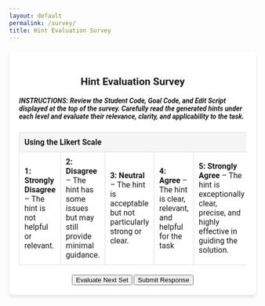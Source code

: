 ```yaml
---
layout: default
permalink: /survey/
title: Hint Evaluation Survey
---
```

<head>
  <link href="https://cdnjs.cloudflare.com/ajax/libs/font-awesome/6.0.0/css/all.min.css" rel="stylesheet">
  <link href="https://fonts.googleapis.com/icon?family=Material+Icons" rel="stylesheet">
  <link href="https://cdn.jsdelivr.net/npm/material-design-lite/material.min.css" rel="stylesheet">
  <script src="https://cdn.jsdelivr.net/npm/material-design-lite/material.min.js"></script>
  <link href="https://cdnjs.cloudflare.com/ajax/libs/prism/1.29.0/themes/prism.min.css" rel="stylesheet" />
  <script src="https://cdnjs.cloudflare.com/ajax/libs/prism/1.29.0/prism.min.js"></script>
  <script src="https://cdnjs.cloudflare.com/ajax/libs/prism/1.29.0/components/prism-python.min.js"></script>
  <script src="https://code.jquery.com/jquery-3.6.0.min.js"></script>

  <style>
    body {
      font-family: "Roboto", "Arial", sans-serif;
      margin: 20px;
    }
    .card {
      margin: 20px 0;
      padding: 20px;
      box-shadow: 0 4px 6px rgba(0, 0, 0, 0.1);
      border-radius: 8px;
      background-color: #ffffff;
    }
    .btn {
      margin-top: 20px;
      text-align: center;
    }
    table {
      width: 100%;
      border-collapse: collapse;
      margin: 20px 0;
    }
    th, td {
      text-align: left;
      padding: 10px;
      border: 1px solid #ddd;
    }
    th {
      background-color: #f5f5f5;
    }
    .survey-question {
      margin-bottom: 15px;
    }
    .likert-scale {
      display: flex;
      justify-content: space-between;
      width: 100%;
      max-width: 400px;
    }
    .center {
      text-align: center;
    }
  </style>
</head>
<body>

<div class="card">
  <h2 class="center">Hint Evaluation Survey</h2>
  <div id="personal-container">

  </div>
  <h5>INSTRUCTIONS: <i>Review the Student Code, Goal Code, and Edit Script displayed at the top of the survey. Carefully read the generated hints under each level and evaluate their relevance, clarity, and applicability to the task. </i> </h5>
      <table>  
        <tr>
          <th colspan="10">Using the Likert Scale </th>
        </tr>
        <tr>
          <td colspan="2"><strong>1: Strongly Disagree</strong> – The hint is not helpful or relevant.</td>
          <td colspan="2"><strong>2: Disagree</strong> – The hint has some issues but may still provide minimal guidance.</td>
          <td colspan="2"><strong>3: Neutral</strong> – The hint is acceptable but not particularly strong or clear.</td>
          <td colspan="2"><strong>4: Agree</strong> – The hint is clear, relevant, and helpful for the task</td>
          <td colspan="2"><strong>5: Strongly Agree</strong> – The hint is exceptionally clear, precise, and highly effective in guiding the solution.</td>
        </tr>
      </table>
  
  <div id="data-container">
    <!-- Evaluation Set Will Be Rendered Here -->
  </div>
  <div id="survey-container">
    <!-- Evaluation Survey Will Be Rendered Here -->
  </div>
  <div class="btn center">
    <button class="mdl-button mdl-js-button mdl-button--raised mdl-button--colored" onclick="nextSet()">Evaluate Next Set</button>
    <button class="mdl-button mdl-js-button mdl-button--raised mdl-button--accent" onclick="submitSurvey()">Submit Response</button>
  </div>
</div>

<script>
  $(document).ready(function() {
  var dataSection = '{{site.data.sections}}'
  let validJsonString = dataSection.replace(/"=>/g, '":').replace(/,"/g, ',"').replace(/}/g, '},');
  validJsonString = `[${validJsonString.slice(0, -1)}]`; // Remove the last extra comma and wrap in brackets
  const sections = JSON.parse(validJsonString);

  const data = [
  {
    "student_code": "print()",
    "goal_code": "var1 = eval(input(\"Enter a number between - 6 and 2:\\n\"))\n\n\nvar2 = -7\n\n\nif (var1 > - 6 and var1 < 2): \n    for var3 in range(6): \n        var2 += 7 \n        for var4 in range(var1 + var2, var1 + 7 + var2):  \n            var5 = format(var4,\"2\") \n            print(var5,end = \" \")\n        print()\nelse:\n    print(\"Invalid input! The value of 'n' should be between -6 and 2.\")",
    "edit_script": [
      {
        "action": "update-node",
        "tree": "expression_statement: print() [0,7]",
        "label": "var1 = eval(input(\"Enter a number between - 6 and 2:\\n\"))"
      },
      {
        "action": "insert-node",
        "tree": "expression_statement: var2 = -7 [60,69]",
        "parent": "module [0,373]",
        "at": 1
      },
      {
        "action": "insert-tree",
        "tree": "if_statement [72,373]",
        "parent": "module [0,373]",
        "at": 2
      }
    ],
    "hints": {
      "L1": "Level 1 (Socratic Inquiry-Based):\n1. **Input Handling**: How can you ensure that the input provided by the user is within the specified range (-6 to 2)?\n2. **Loop Structure**: What is the purpose of using nested loops in this context? How do they help in generating the required grid?\n3. **Formatting**: How can you ensure that each number is printed with a field width of 2 and is right-justified?\n4. **Variable Initialization**: Why might it be necessary to initialize a variable before using it in a loop?",
      "L2": "Level 2 (Generic Conceptual Corrections):\n1. **Input Validation**: Consider adding a condition to check if the input number is within the specified range. If not, print an appropriate error message.\n2. **Nested Loops**: Use a nested loop structure to generate the grid. The outer loop should control the rows, and the inner loop should control the columns.\n3. **Formatting Numbers**: Use Python's `format` function to ensure that each number is printed with a field width of 2 and is right-justified.\n4. **Variable Initialization**: Initialize a variable to keep track of the starting number for each row.",
      "L3": "Level 3 (Precise and Targeted Guidance):\n1. **Input Handling**: Replace the `print()` statement with `var1 = eval(input(\"Enter a number between - 6 and 2:\\n\"))` to capture the user input.\n2. **Variable Initialization**: Initialize `var2` to `-7` before the loop to keep track of the starting number for each row.\n3. **Nested Loops**: Use an `if` statement to check if `var1` is within the range (-6 to 2). If true, use a nested loop where the outer loop runs 6 times (for 6 rows) and the inner loop runs 7 times (for 7 columns).\n4. **Formatting and Printing**: Inside the inner loop, use `var5 = format(var4, \"2\")` to format each number and print it with `end = \" \"`. After the inner loop, use `print()` to move to the next line"
    }
  },
  {
    "student_code": "print()",
    "goal_code": "var1 = int(input(\"Enter a number between -6 and 2:\\n\")) \nvar2 = 0\n\nif -6<=var1<=2:\n    for var3 in range(1, 6+1):\n        for var4 in range(1, 7+1):\n            var5 = str(var1)  \n            if len(var5) <2: \n                var5 = \" \" + var5\n            print(var5,end=\" \")\n            var1 += 1\n        print()\n         \nelse:\n    print(\"Invalid input! The value of 'n' should be between -6 and 2.\")",
    "edit_script": [
      {
        "action": "update-node",
        "tree": "expression_statement: print() [0,7]",
        "label": "var1 = int(input(\"Enter a number between -6 and 2:\\n\"))"
      },
      {
        "action": "insert-node",
        "tree": "expression_statement: var2 = 0 [57,65]",
        "parent": "module [0,402]",
        "at": 1
      },
      {
        "action": "insert-tree",
        "tree": "if_statement [67,402]",
        "parent": "module [0,402]",
        "at": 2
      }
    ],
    "hints": {
      "L1": "Level 1 (Socratic Inquiry-Based):\n1. **Input Handling**: How can you ensure that the input number `n` is within the specified range of -6 to 2?\n2. **Nested Loops**: What is the purpose of using nested loops in this context, and how do they help in generating the required grid?\n3. **Formatting**: How can you ensure that each number is printed with a field width of 2 and is right-justified?\n4. **Incrementing Values**: How should the value of `n` be incremented within the loops to generate the correct sequence of numbers?",
      "L2": "Level 2 (Generic Conceptual Corrections):\n1. **Input Validation**: Consider adding a condition to check if the input number is within the range -6 to 2. If not, print an appropriate error message.\n2. **Nested Loops**: Use a nested loop structure where the outer loop controls the rows and the inner loop controls the columns.\n3. **Formatting Numbers**: Ensure that each number is formatted to have a width of 2 and is right-justified.\n4. **Increment Logic**: Within the inner loop, increment the value of `n` to generate the correct sequence of numbers.",
      "L3": "Level 3 (Precise and Targeted Guidance):\n1. **Input Handling**: Replace the `print()` statement with `var1 = int(input(\"Enter a number between -6 and 2:\\n\"))` to capture the user input.\n2. **Initialization**: Add `var2 = 0` to initialize a variable that might be used later (though it seems unnecessary in this context).\n3. **Conditional Check**: Insert an `if` statement to check if `var1` is within the range -6 to 2. If not, print \"Invalid input! The value of 'n' should be between -6 and 2.\"\n4. **Nested Loops**: Use nested `for` loops to generate the grid. The outer loop should run 6 times (for 6 rows), and the inner loop should run 7 times (for 7 columns).\n5. **Formatting and Printing**: Within the inner loop, convert `var1` to a string and ensure it has a width of 2 by adding a space if necessary. Print each number with `end=\" \"` to ensure they are separated by a space.\n6. **Newline After Each Row**: After the inner loop completes for each row, print a newline to move to the next row"
    }
  },
  {
    "student_code": "print()",
    "goal_code": "var1 = True\\\n    \n    \nvar2 = eval(input(\"Enter a number between -6 and 2:\\n\"))\nvar3 = var2\nif -6<=var2<=2:\n    for var4 in range(var2,var2+42):\n        if var3<var2+41:\n            for var5 in range(7):\n                if 0<=var3<10:\n                    print('',var3,end=' ')\n                else:\n                    print(var3,end=' ')\n                var3+=1\n            print('')\n        else:\n            exit()       \nelse:\n    print(\"Invalid input! The value of 'n' should be between -6 and 2.\")",
    "edit_script": [
      {
        "action": "update-node",
        "tree": "expression_statement: print() [0,7]",
        "label": "var1 = True"
      },
      {
        "action": "insert-node",
        "tree": "line_continuation: var1 = True\n [11,13]",
        "parent": "module [0,504]",
        "at": 1
      },
      {
        "action": "insert-node",
        "tree": "expression_statement: var2 = eval(input(\"Enter a number between -6 and 2:\\n\")) [23,79]",
        "parent": "module [0,504]",
        "at": 2
      },
      {
        "action": "insert-node",
        "tree": "expression_statement: var3 = var2 [80,91]",
        "parent": "module [0,504]",
        "at": 3
      },
      {
        "action": "insert-tree",
        "tree": "if_statement [92,504]",
        "parent": "module [0,504]",
        "at": 4
      }
    ],
    "hints": {
      "L1": "Level 1 (Socratic Inquiry-Based):\n1. **Error Handling**: How can you ensure that the input number `n` is within the specified range of -6 to 2? What should happen if the input is outside this range?\n2. **Loop Structure**: How can you use nested loops to generate the required grid of numbers? What is the purpose of the outer loop and the inner loop in this context?\n3. **Formatting**: How can you ensure that each number is printed with a field width of 2 and is right-justified? What happens if the number is less than 10?\n4. **Termination Condition**: What condition should you check to ensure that the program stops printing numbers after the required 42 numbers have been printed?",
      "L2": "Level 2 (Generic Conceptual Corrections):\n1. **Input Validation**: Consider adding a condition to check if the input number is within the range of -6 to 2. If not, print an appropriate error message.\n2. **Nested Loops**: Use a nested loop structure where the outer loop iterates over the rows and the inner loop iterates over the columns to print the numbers in the required format.\n3. **Formatting Numbers**: Ensure that each number is printed with a field width of 2 and is right-justified. You can use string formatting to achieve this.\n4. **Loop Termination**: Ensure that the loops terminate after printing the required 42 numbers.",
      "L3": "Level 3 (Precise and Targeted Guidance):\n1. **Input Validation**: Add an `if` statement to check if `var2` is within the range of -6 to 2. If not, print \"Invalid input! The value of 'n' should be between -6 and 2.\"\n2. **Nested Loops**: Use a `for` loop to iterate over the range from `var2` to `var2 + 41`. Inside this loop, use another `for` loop to print 7 numbers per row.\n3. **Formatting Numbers**: Use `print(f'{var3:2}', end=' ')` to print each number with a field width of 2 and right-justified. After printing 7 numbers, use `print('')` to move to the next line.\n4. **Loop Termination**: Ensure that the inner loop increments `var3` and the outer loop checks if `var3` has reached `var2 + 41` to terminate the loops correctly"
    }
  },
  {
    "student_code": "var1 = eval(input(\"Enter a number between - 6 and 2:\\n\"))\n\n\nvar2 = -7\n\n\nif (var1 > - 6 and var1 < 2): \n    for var3 in range(6): \n        var2 += 7 \n        for var4 in range(var1 + var2, var1 + 7 + var2):  \n            var5 = format(var4,\"2\") \n            print(var5,end = \" \")\n        print()\nelse:\n    print(\"Invalid input! The value of 'n' should be between -6 and 2.\")",
    "goal_code": "var1 = eval(input(\"Enter a number between -6 and 2:\\n\"))\n\n\nvar2 = -7\n\n\nif (var1 > -6 and var1 < 2): \n    for var3 in range(6): \n        var2 += 7 \n        for var4 in range(var1 + var2, var1 + 7 + var2):  \n            var5 = format(var4,\"2\") \n            print(var5,end = \" \")\n        print()\nelse:\n    print(\"Invalid input! The value of 'n' should be between -6 and 2.\")",
    "edit_script": [
      {
        "action": "update-node",
        "tree": "expression_statement: var1 = eval(input(\"Enter a number between - 6 and 2:\\n\")) [0,57]",
        "label": "var1 = eval(input(\"Enter a number between -6 and 2:\\n\"))"
      },
      {
        "action": "update-node",
        "tree": "boolean_operator: var1 > - 6 and var1 < 2 [76,99]",
        "label": "var1 > -6 and var1 < 2"
      }
    ],
    "hints": {
      "L1": "Level 1 (Socratic Inquiry-Based):\n1. **Input Prompt**: Are there any inconsistencies in the input prompt that might confuse the user?\n2. **Conditional Check**: Is the conditional check for the input value correctly formatted to ensure clarity and correctness?",
      "L2": "Level 2 (Generic Conceptual Corrections):\n1. **Input Prompt**: Ensure that the input prompt is consistent and clear to the user.\n2. **Conditional Check**: Make sure the conditional check for the input value is correctly formatted to avoid any potential errors.",
      "L3": "Level 3 (Precise and Targeted Guidance):\n1. **Input Prompt**: Update the input prompt to remove any extra spaces, making it clear and concise.\n2. **Conditional Check**: Correct the conditional check to ensure there are no extra spaces around the comparison operators"
    }
  },
  {
    "student_code": "var1 = eval(input(\"Enter a number berween -6 and 2:\\n\"))\nif -6<var1<2:\n    for var2 in range(0,6):\n        for var3 in range(0,7):\n            if -1<(var1+var3)<10:\n                print(\"\", var1+var3,\"\", end='')\n            else:\n                print(var1+var3,\"\", end='')\n        var1 += 7\n        print()\nelse:\n    print(\"Invalid input! The value of 'n' should be between -6 and 2.\")",
    "goal_code": "var1 = eval(input(\"Enter a number between -6 and 2:\\n\"))\nif -6<var1<2:\n    for var2 in range(0,6):\n        for var3 in range(0,7):\n            if -1<(var1+var3)<10:\n                print(\"\", var1+var3,\"\", end='')\n            else:\n                print(var1+var3,\"\", end='')\n        var1 += 7\n        print()\nelse:\n    print(\"Invalid input! The value of 'n' should be between -6 and 2.\")",
    "edit_script": [
      {
        "action": "update-node",
        "tree": "expression_statement: var1 = eval(input(\"Enter a number berween -6 and 2:\\n\")) [0,56]",
        "label": "var1 = eval(input(\"Enter a number between -6 and 2:\\n\"))"
      }
    ],
    "hints": {
      "L1": "Level 1 (Socratic Inquiry-Based):\n1. **Prompt Statement**: Are you sure the prompt statement is correctly formatted and asks for a number between -6 and 2?\n2. **Field Width and Justification**: How can you ensure that each number is printed with a field width of 2 and is right-justified?\n3. **Loop Logic**: Does the current logic correctly increment the starting number for each row?",
      "L2": "Level 2 (Generic Conceptual Corrections):\n1. **Prompt Statement**: Ensure the prompt statement correctly asks for a number between -6 and 2.\n2. **Formatting**: Consider using Python's string formatting to ensure each number is printed with a field width of 2 and is right-justified.\n3. **Loop Logic**: Verify that the loop logic correctly increments the starting number for each row.",
      "L3": "Level 3 (Precise and Targeted Guidance):\n1. **Prompt Statement**: Update the prompt statement to correctly ask for a number between -6 and 2.\n2. **Formatting**: Use Python's `str.format()` or f-strings to format each number with a field width of 2 and right-justify them.\n3. **Loop Logic**: Ensure the loop logic correctly increments the starting number for each row"
    }
  },
  {
    "student_code": "var1 = eval(input(\"Enter the start number:\\n\"))      \n\nif not(-6<var1<2):                                   \n    print('Invalid input! The value of \\'n\\' should be between -6 and 2.')\nelse:\n    for var2 in range(0,6) :       \n        for var3 in range(0,7):    \n            \n            if len(str(var1))==1:                  \n                print(' ',var1, end=' ', sep='')\n                var1 += 1              \n            else:\n                print(var1, end=' ', sep='')\n                var1 += 1                          \n        print('\\n', end='')",
    "goal_code": "var1 = eval(input(\"Enter a number between -6 and 2:\\n\"))      \n\nif not(-6<var1<2):                                   \n    print('Invalid input! The value of \\'n\\' should be between -6 and 2.', end='')\nelse:\n    for var2 in range(0,6) :       \n        for var3 in range(0,7):    \n            \n            if len(str(var1))==1:                  \n                print(' ',var1, end=' ', sep='')\n                var1 += 1              \n            else:\n                print(var1, end=' ', sep='')\n                var1 += 1                          \n        print('\\n', end='')",
    "edit_script": [
      {
        "action": "update-node",
        "tree": "expression_statement: var1 = eval(input(\"Enter the start number:\\n\")) [0,47]",
        "label": "var1 = eval(input(\"Enter a number between -6 and 2:\\n\"))"
      },
      {
        "action": "update-node",
        "tree": "expression_statement: print('Invalid input! The value of \\'n\\' should be between -6 and 2.') [113,183]",
        "label": "print('Invalid input! The value of \\'n\\' should be between -6 and 2.', end='')"
      }
    ],
    "hints": {
      "L1": "Level 1 (Socratic Inquiry-Based):\n1. **Prompt Text**: Are the prompt messages clear and aligned with the problem description? How might changing the prompt text help the user understand the expected input range?\n2. **Error Message**: When an invalid input is detected, how can the error message be adjusted to ensure it doesn't add an extra newline at the end?",
      "L2": "Level 2 (Generic Conceptual Corrections):\n1. **Prompt Text**: Update the prompt text to clearly indicate the expected range of the input number.\n2. **Error Message**: Modify the error message to ensure it doesn't introduce an extra newline at the end, which can disrupt the output format.",
      "L3": "Level 3 (Precise and Targeted Guidance):\n1. **Prompt Text**: Change the input prompt to \"Enter a number between -6 and 2:\".\n2. **Error Message**: Update the error message to include `end=''` to prevent an extra newline from being printed"
    }
  },
  {
    "student_code": "var1 = eval(input(\"Enter a number between -6 and 2:\\n\"))\n\n\nif -6<var1<2:   \n    \n    for var2 in range(6):  \n        \n        for var3 in range(var1,var1+7): \n            \n            if 0<=var1<10: \n                \n                print('',var3, end =' ') \n            else:\n                \n                print(var3, end =' ') \n                \n            var1+=1  \n            \n        print() \n        \n\n\nelse:\n    print(\"Invalid input! The value of 'n' should be between -6 and 93.\")",
    "goal_code": "var1 = eval(input(\"Enter a number between -6 and 2:\\n\"))\n\n\nif -6<var1<2:   \n    \n    for var2 in range(6):  \n        \n        for var3 in range(var1,var1+7): \n            \n            if 0<=var1<10: \n                \n                print('',var3, end =' ') \n            else:\n                \n                print(var3, end =' ') \n                \n            var1+=1  \n            \n        print() \n        \n\n\nelse:\n    print(\"Invalid input! The value of 'n' should be between -6 and 2.\")",
    "edit_script": [
      {
        "action": "update-node",
        "tree": "expression_statement: print(\"Invalid input! The value of 'n' should be between -6 and 93.\") [423,492]",
        "label": "print(\"Invalid input! The value of 'n' should be between -6 and 2.\")"
      }
    ],
    "hints": {
      "L1": "Level 1 (Socratic Inquiry-Based):\n1. **Error Handling**: The error message in your code mentions an incorrect range for `n`. Can you think about what the correct range should be based on the problem description?\n2. **Output Formatting**: Your code seems to handle the output formatting, but are you sure the range and increments are correctly set up to produce the desired grid?\n3. **Loop Logic**: Are you using the correct loop structure to ensure that the numbers are printed in the correct rows and columns?",
      "L2": "Level 2 (Generic Conceptual Corrections):\n1. **Correct Error Message**: Update the error message to reflect the correct range for `n` as specified in the problem description.\n2. **Loop Structure**: Ensure that your nested loops correctly iterate over the range of numbers to produce the desired grid format.\n3. **Output Formatting**: Make sure the numbers are printed with the correct field width and right justification.",
      "L3": "Level 3 (Precise and Targeted Guidance):\n1. **Error Message Update**: Change the error message in the `else` block to `print(\"Invalid input! The value of 'n' should be between -6 and 2.\")`.\n2. **Loop Adjustment**: Ensure that the inner loop correctly iterates from `var1` to `var1+6` and that the outer loop runs exactly 6 times.\n3. **Output Formatting**: Use the `print` function with the correct formatting to ensure numbers are right-justified with a field width of 2"
    }
  },
  {
    "student_code": "var1 = eval( input(\"Enter a number between -6 and 2:\\n\"))\n\nif -6<var1<2:\n        for var2 in range(var1,var1+7):\n                if var2 < 0:\n                        print(var2,end=\" \" )\n                \n                else:\n                        print(\"\",var2,end=\" \")\n        print()               \n        for var3 in range(var1+7,var1+14):\n                        if var3>=10:\n                                print(var3,end=\" \")\n                        else:    \n                                print(\"\",var3,end=\" \")\n        print()        \n        for var4 in range(var1+14,var1+21):\n                        if var4< 10:\n                                print(' ',var4,end=\" \",sep='')\n                        else :\n                                print(var4,end=\" \")\n        print()\n        for var5 in range(var1+21,var1+28):\n                        print(var5,end=\" \")\n        print()        \n        for var6 in range(var1+28,var1+35):\n                        print(var6,end=\" \")\n        print()\n        for var7 in range(var1+35,var1+42):\n                print(var7,end=\" \")\n        print()\nelse : \n        print(\"Invalid input! The value of 'n' should -6 and 2.\")",
    "goal_code": "var1 = eval( input(\"Enter a number between -6 and 2:\\n\"))\n\nif -6<var1<2:\n        for var2 in range(var1,var1+7):\n                if var2 < 0:\n                        print(var2,end=\" \" )\n                \n                else:\n                        print(\"\",var2,end=\" \")\n        print()               \n        for var3 in range(var1+7,var1+14):\n                        if var3>=10:\n                                print(var3,end=\" \")\n                        else:    \n                                print(\"\",var3,end=\" \")\n        print()        \n        for var4 in range(var1+14,var1+21):\n                        if var4< 10:\n                                print(' ',var4,end=\" \",sep='')\n                        else :\n                                print(var4,end=\" \")\n        print()\n        for var5 in range(var1+21,var1+28):\n                        print(var5,end=\" \")\n        print()        \n        for var6 in range(var1+28,var1+35):\n                        print(var6,end=\" \")\n        print()\n        for var7 in range(var1+35,var1+42):\n                print(var7,end=\" \")\n        print()\nelse : \n        print(\"Invalid input! The value of 'n' should be between -6 and 2.\")",
    "edit_script": [
      {
        "action": "update-node",
        "tree": "expression_statement: print(\"Invalid input! The value of 'n' should -6 and 2.\") [1120,1177]",
        "label": "print(\"Invalid input! The value of 'n' should be between -6 and 2.\")"
      }
    ],
    "hints": {
      "L1": "Level 1 (Socratic Inquiry-Based):\n1. **Error Handling Message**: \n   - When the input is invalid, the program prints a message. Does the current message accurately reflect the requirement?\n   - How can you ensure the error message is clear and informative?",
      "L2": "Level 2 (Generic Conceptual Corrections):\n1. **Error Message Clarity**:\n   - The error message should clearly state the valid range for the input. Ensure the message includes the correct range.",
      "L3": "Level 3 (Precise and Targeted Guidance):\n1. **Update Error Message**:\n   - Modify the error message to correctly state the valid range for `n` as \"between -6 and 2."
    }
  },
  {
    "student_code": "var1 = int(input(\"Enter a number between -6 and 2: \\n\"))\n\nif -6 < var1 < 2:\n    for var1 in range(var1, var1+7):\n        if 0 <= var1 <= 9:\n            print(\"\", var1, \"\", end=\"\")\n            var1 = var1 + 1\n        elif 0 > var1 or var1 > 9:\n            print(var1, end=\" \")\n\n    print(\"\")\n\n    for var1 in range(var1, var1+7):\n        if 0 <= var1 <= 9:\n            print(\"\", var1, \"\", end=\"\")\n            var1 = var1 + 1\n        elif 0 > var1 or var1 > 9:\n            print(var1, end=\" \")\n\n    print(\"\")\n\n    for var1 in range(var1+1, var1+8):\n        if 0 <= var1 <= 9:\n            print(\"\", var1, \"\", end=\"\")\n            var1 = var1 + 1\n        elif 0 > var1 or var1 > 9:\n            print(var1, end=\" \")\n\n    print(\"\")\n\n    for var1 in range(var1+1, var1+8):\n        if 0 <= var1 <= 9:\n            print(\"\", var1, \"\", end=\"\")\n            var1 = var1 + 1\n        elif 0 > var1 or var1 > 9:\n            print(var1, end=\" \")\n\n    print(\"\")\n\n    for var1 in range(var1+1, var1+8):\n        if 0 <= var1 <= 9:\n            print(\"\", var1, \"\", end=\"\")\n            var1 = var1 + 1\n        elif 0 > var1 or var1 > 9:\n            print(var1, end=\" \")\n\n    print(\"\")\n\n    for var1 in range(var1+1, var1+8):\n        if 0 <= var1 <= 9:\n            print(\"\", var1, \"\", end=\"\")\n            var1 = var1 + 1\n        elif 0 > var1 or var1 > 9:\n            print(var1, end=\" \")\n\nelse:\n    print(\"Invalid input! The value of 'n' should be between -6 and 2.\")",
    "goal_code": "var1 = int(input(\"Enter a number between -6 and 2: \\n\"))\nif -6 < var1 < 2:\n    for var2 in range(6):\n        for var1 in range(var1, var1 + 7):\n            if 0 <= var1 <= 9:\n                print(\"\", var1, \"\", end=\"\")\n                var1 = var1 + 1\n            elif 0 > var1 or var1 > 9:\n                print(var1, end=\" \")\n                var1 = var1 + 1\n        print()\n\nelse:\n    print(\"Invalid input! The value of 'n' should be between -6 and 2.\")",
    "edit_script": [
      {
        "action": "insert-node",
        "tree": "for_statement [79,374]",
        "parent": "block [79,374]",
        "at": 0
      },
      {
        "action": "insert-node",
        "tree": "identifier: var2 [83,87]",
        "parent": "for_statement [79,374]",
        "at": 0
      },
      {
        "action": "insert-tree",
        "tree": "call [91,99]",
        "parent": "for_statement [79,374]",
        "at": 1
      },
      {
        "action": "insert-node",
        "tree": "block [109,374]",
        "parent": "for_statement [79,374]",
        "at": 2
      },
      {
        "action": "move-tree",
        "tree": "for_statement [80,275]",
        "parent": "block [109,374]",
        "at": 0
      },
      {
        "action": "insert-node",
        "tree": "expression_statement: print() [367,374]",
        "parent": "block [109,374]",
        "at": 1
      },
      {
        "action": "update-node",
        "tree": "binary_operator: var1+7 [104,110]",
        "label": "var1 + 7"
      },
      {
        "action": "insert-node",
        "tree": "expression_statement: var1 = var1 + 1 [343,358]",
        "parent": "block [306,358]",
        "at": 1
      },
      {
        "action": "delete-node",
        "tree": "expression_statement: print(\"\") [281,290]"
      },
      {
        "action": "delete-tree",
        "tree": "for_statement [296,491]"
      },
      {
        "action": "delete-node",
        "tree": "expression_statement: print(\"\") [497,506]"
      },
      {
        "action": "delete-tree",
        "tree": "for_statement [512,709]"
      },
      {
        "action": "delete-node",
        "tree": "expression_statement: print(\"\") [715,724]"
      },
      {
        "action": "delete-tree",
        "tree": "for_statement [730,927]"
      },
      {
        "action": "delete-node",
        "tree": "expression_statement: print(\"\") [933,942]"
      },
      {
        "action": "delete-tree",
        "tree": "for_statement [948,1145]"
      },
      {
        "action": "delete-node",
        "tree": "expression_statement: print(\"\") [1151,1160]"
      },
      {
        "action": "delete-tree",
        "tree": "for_statement [1166,1363]"
      }
    ],
    "hints": {
      "L1": "Level 1 (Socratic Inquiry-Based):\n1. **Nested Loops**: How can nested loops help in generating the required grid pattern?\n2. **Loop Control**: What is the purpose of the outer loop in the goal code, and how does it differ from the inner loop?\n3. **Variable Management**: Why might it be necessary to introduce a new variable (`var2`) in the outer loop?\n4. **Printing Logic**: How does the logic for printing numbers change when they are within the range 0 to 9?\n5. **Incrementing Variable**: Why is it important to increment the variable `var1` within the loop?",
      "L2": "Level 2 (Generic Conceptual Corrections):\n1. **Refactor Loops**: Consider using nested loops to simplify the generation of the grid. The outer loop should control the rows, and the inner loop should handle the columns.\n2. **Variable Scope**: Introduce a new variable for the outer loop to manage the row count separately from the column values.\n3. **Printing Format**: Ensure that the printing logic correctly formats the numbers based on their value (e.g., adding an extra space for single-digit numbers).\n4. **Increment Logic**: Make sure to increment the variable `var1` within the loop to ensure the correct sequence of numbers is printed.",
      "L3": "Level 3 (Precise and Targeted Guidance):\n1. **Introduce Outer Loop**: Add an outer loop that runs 6 times to control the rows. Use a new variable (`var2`) to manage this loop.\n2. **Inner Loop for Columns**: Inside the outer loop, use the existing inner loop to print the numbers for each row. Ensure the loop runs 7 times to print 7 numbers per row.\n3. **Printing Adjustments**: Adjust the printing logic to add an extra space for numbers between 0 and 9.\n4. **Increment Variable**: Ensure that `var1` is incremented within the inner loop to move to the next number in the sequence.\n5. **Remove Redundant Code**: Remove the redundant loops and print statements that are no longer needed after refactoring"
    }
  },
  {
    "student_code": "var1 = eval(input('Enter a number between -6 and 2:\\n'))\nvar2 = 0\n \nif var1 >= -6 and var1 <= 2:\n    \n    for var3 in range(var1 , var1 + 42):\n        if 0 <= var3 <= 9:\n            print(' ' +str(var3), ' ', end = '')\n        else: print( var3 , ' ', end='')\n        var2 += 1\n        if var2 % 7 == 0:\n            print()\nelse:\n    print('Invalid input! The value of \\'n\\' should be between -6 and 2.')",
    "goal_code": "var1 = eval(input('Enter a number between -6 and 2:\\n'))\nvar2 = 0\n \nif var1 >= -6 and var1 <= 2:\n    for var3 in range(var1, var1 + 42):\n        var3 = str(var3)\n        var2 += 1\n        \n        if len(var3) == 2: \n            print(''+ var3 , end=' ' )\n        else:\n            print(' '+ var3,end = ' ')\n        \n        if var2 % 7 == 0:\n            print()\n\n        \n        \nelse:\n    print('Invalid input! The value of \\'n\\' should be between -6 and 2.')",
    "edit_script": [
      {
        "action": "move-tree",
        "tree": "if_statement [151,259]",
        "parent": "block [145,363]",
        "at": 1
      },
      {
        "action": "insert-node",
        "tree": "expression_statement: var3 = str(var3) [145,161]",
        "parent": "block [145,363]",
        "at": 0
      },
      {
        "action": "update-node",
        "tree": "comparison_operator: 0 <= var3 <= 9 [154,168]",
        "label": "len(var3) == 2"
      },
      {
        "action": "update-node",
        "tree": "expression_statement: print(' ' +str(var3), ' ', end = '') [182,218]",
        "label": "print(''+ var3 , end=' ' )"
      },
      {
        "action": "update-node",
        "tree": "expression_statement: print( var3 , ' ', end='') [233,259]",
        "label": "print(' '+ var3,end = ' ')"
      }
    ],
    "hints": {
      "L1": "Level 1 (Socratic Inquiry-Based):\n1. **Understanding the Output Format**:\n   - How can you ensure that each number is printed with a field width of 2 and is right-justified?\n   - What does it mean for a number to be right-justified, and how can you achieve this in Python?\n\n2. **Handling Different Lengths of Numbers**:\n   - How can you determine if a number needs an extra space before it to ensure it is right-justified?\n   - What happens if you convert a number to a string and check its length? How can this help in formatting the output?\n\n3. **Loop Structure**:\n   - How does the structure of your loop ensure that numbers are printed in rows of 7?\n   - What changes need to be made to ensure that the numbers are printed correctly within each row?",
      "L2": "Level 2 (Generic Conceptual Corrections):\n1. **String Conversion and Length Check**:\n   - Consider converting each number to a string before printing. This allows you to check the length of the string and format it accordingly.\n   - Use the length of the string to determine if an extra space is needed before printing the number.\n\n2. **Print Statement Adjustments**:\n   - Adjust the print statements to ensure that numbers are right-justified by adding an extra space if the number is a single digit.\n   - Ensure that the print statements do not add extra spaces after the final field in each row.\n\n Level 3 (Precise and Targeted Guidance):\n1. **Convert Number to String**:\n   - Before printing each number, convert it to a string using `str(var3)`.\n\n2. **Check String Length for Formatting**:\n   - Use an `if` statement to check the length of the string representation of the number. If the length is 2, print the number directly; otherwise, add an extra space before printing.\n\n3. **Adjust Print Statements**:\n   - Modify the print statements to ensure that single-digit numbers are preceded by an extra space for right-justification.\n   - Ensure that the `end=' '` parameter in the print statements does not add extra spaces after the final field in each row"
    }
  },
  {
    "student_code": "#\n#\n\nvar1 = int(input(\"Enter a number between -6 and 2: \\n\"))\n\nif -6<=var1<2:\n    for var2 in range (var1,var1+7):\n        print(f\"{var2:2d}\",sep='  ',end=\"\")\n    print()  \n    for var3 in range (var1+7,var1+14):\n            print(f\"{var3:2d}\",sep='  ',end=\"\")\n    print()\n    for var4 in range (var1+14,var1+21):\n                print(f\"{var4:2d}\",sep=\" \" \" \",end=\"\")\n    print()\n    for var5 in range(var1+21,var1+28):\n                    print(f\"{var5:2d}\",sep= \" \" \"  \",end=\"\")\n    print()\n    for var6 in range (var1+28,var1+35):\n                        print(f\"{var6:2d}\",sep='  ',end=\"\")\n    print()\n    for var7 in range (var1+35,var1+42):\n                            print(f\"{var7:2d}\",sep='  ',end=\"\")  \n    print()\n    \nelse:\n    print(\"Invalid input! The value of 'n' should be between -6 and 2.\")",
    "goal_code": "var1=int(input(\"Enter a number between -6 and 2:\\n\"))\n\n\nif -6<=var1<=2:\n    for var2 in range (var1,var1+7):\n        print(f\"{var2:2d}\",sep=\"*\",end=\"\")\n    print()\n    for var3 in range (var1+7,var1+14):\n        print(f\"{var3:2d}\",sep=\"  \",end=\"\")\n    print()\n    for var4 in range (var1+14,var1+28):\n        print(f\"{var4:2d}\",sep=\"  \",end=\"\")\n    print()\n    for var5 in range (var1+28,var1+35):\n        print(f\"{var5:2d}\",sep=\"   \",end=\"\")\n    for var6 in range (var1+35,var1+42):\n        print(f\"{var6:2d}\",sep=\"   \",end=\"\")\nelse:\n    print(\"Invalid input! The value of 'n' should be between -6 and 2.\")",
    "edit_script": [
      {
        "action": "update-node",
        "tree": "expression_statement: var1 = int(input(\"Enter a number between -6 and 2: \\n\")) [5,61]",
        "label": "var1=int(input(\"Enter a number between -6 and 2:\\n\"))"
      },
      {
        "action": "update-node",
        "tree": "comparison_operator: -6<=var1<2 [66,76]",
        "label": "-6<=var1<=2"
      },
      {
        "action": "update-node",
        "tree": "identifier: var6 [502,506]",
        "label": "var5"
      },
      {
        "action": "update-node",
        "tree": "identifier: var7 [615,619]",
        "label": "var6"
      },
      {
        "action": "update-node",
        "tree": "expression_statement: print(f\"{var2:2d}\",sep='  ',end=\"\") [123,158]",
        "label": "print(f\"{var2:2d}\",sep=\"*\",end=\"\")"
      },
      {
        "action": "update-node",
        "tree": "expression_statement: print(f\"{var3:2d}\",sep='  ',end=\"\") [225,260]",
        "label": "print(f\"{var3:2d}\",sep=\"  \",end=\"\")"
      },
      {
        "action": "update-node",
        "tree": "expression_statement: print(f\"{var4:2d}\",sep=\" \" \" \",end=\"\") [330,368]",
        "label": "print(f\"{var4:2d}\",sep=\"  \",end=\"\")"
      },
      {
        "action": "update-node",
        "tree": "expression_statement: print(f\"{var6:2d}\",sep='  ',end=\"\") [559,594]",
        "label": "print(f\"{var5:2d}\",sep=\"   \",end=\"\")"
      },
      {
        "action": "update-node",
        "tree": "expression_statement: print(f\"{var7:2d}\",sep='  ',end=\"\") [676,711]",
        "label": "print(f\"{var6:2d}\",sep=\"   \",end=\"\")"
      },
      {
        "action": "update-node",
        "tree": "binary_operator: var1+21 [304,311]",
        "label": "var1+28"
      },
      {
        "action": "delete-node",
        "tree": "comment: # [0,1]"
      },
      {
        "action": "delete-node",
        "tree": "comment: # [2,3]"
      },
      {
        "action": "delete-tree",
        "tree": "for_statement [385,481]"
      },
      {
        "action": "delete-node",
        "tree": "expression_statement: print() [486,493]"
      },
      {
        "action": "delete-node",
        "tree": "expression_statement: print() [599,606]"
      },
      {
        "action": "delete-node",
        "tree": "expression_statement: print() [718,725]"
      }
    ],
    "hints": {
      "L1": "Level 1 (Socratic Inquiry-Based):\n1. **Input Handling**: How can you ensure that the input value `n` is within the specified range of -6 to 2?\n2. **Loop Structure**: Are you using the correct loop structure to generate the required rows and columns?\n3. **Print Formatting**: How can you ensure that each number is printed with a field width of 2 and is right-justified?\n4. **Separation of Fields**: How can you ensure that the numbers are separated by a single space and there are no extra spaces after the final field?",
      "L2": "Level 2 (Generic Conceptual Corrections):\n1. **Range Check**: Ensure that the range check for `n` is inclusive of both -6 and 2.\n2. **Loop Optimization**: Consider using nested loops to simplify the generation of rows and columns.\n3. **Print Statement**: Adjust the `print` statements to ensure proper formatting and spacing between numbers.\n4. **Redundant Code**: Identify and remove any redundant code or unnecessary print statements.",
      "L3": "Level 3 (Precise and Targeted Guidance):\n1. **Range Check**: Change the condition `-6<=var1<2` to `-6<=var1<=2`.\n2. **Loop Optimization**: Combine the multiple `for` loops into a single nested loop structure.\n3. **Print Statement**: Modify the `print` statements to use the correct separator and ensure no extra spaces after the final field.\n4. **Redundant Code**: Remove the redundant `print()` statements and unnecessary comments"
    }
  },
  {
    "student_code": "var1 = eval(input(\"Enter a number between -6 and 2:\\n\"))\n\nif -6<var1<2 and var1!=1:\n    for var2 in range(var1,var1+42):\n        \n        if 0<=var2<=9: \n            print(\" \",var2,'  ',sep='',end='')\n            \n            if var2 % 7 == var1+6: \n                print()            \n        else:\n            print(var2,' ',end='')\n            if var2 % 7 == var1+6:\n                print()\nelif var1==1:\n    for var2 in range(var1,var1+42):\n        # ensuring field width of 2 for single digit numbers\n        if 0<=var2<=9: \n            print(\" \",var2,'  ',sep='',end='')\n            # start a new line after printing 7 numbers\n            if var2 % 7 == 0: \n                print()            \n        else:\n            print(var2,' ',end='')\n            if var2 % 7 == 0:\n                print()    \nelse:\n    print(\"Invalid input! The value of 'n' should be between -6 and 2.\")",
    "goal_code": "var1 = eval(input(\"Enter a number between -6 and 2:\\n\"))\n\nif -6<var1<2 and var1!=1:\n    for var2 in range(var1,var1+42):\n        \n        if 0<=var2<=9: \n            print(\" \",var2,' ',sep='',end='')\n            \n            if var2 % 7 == var1+6: \n                print()            \n        else:\n            print(var2,' ',sep='',end='')\n            if var2 % 7 == var1+6:\n                print()\nelif var1==1:\n    for var2 in range(var1,var1+42):\n        # ensuring field width of 2 for single digit numbers\n        if 0<=var2<=9: \n            print(\" \",var2,' ',sep='',end='')\n            # start a new line after printing 7 numbers\n            if var2 % 7 == 0: \n                print()            \n        else:\n            print(var2,' ',sep='',end='')\n            if var2 % 7 == 0:\n                print()    \nelse:\n    print(\"Invalid input! The value of 'n' should be between -6 and 2.\")",
    "edit_script": [
      {
        "action": "update-node",
        "tree": "expression_statement: print(\" \",var2,'  ',sep='',end='') [166,200]",
        "label": "print(\" \",var2,' ',sep='',end='')"
      },
      {
        "action": "update-node",
        "tree": "expression_statement: print(var2,' ',end='') [312,334]",
        "label": "print(var2,' ',sep='',end='')"
      },
      {
        "action": "update-node",
        "tree": "expression_statement: print(\" \",var2,'  ',sep='',end='') [542,576]",
        "label": "print(\" \",var2,' ',sep='',end='')"
      },
      {
        "action": "update-node",
        "tree": "expression_statement: print(var2,' ',end='') [726,748]",
        "label": "print(var2,' ',sep='',end='')"
      }
    ],
    "hints": {
      "L1": "Level 1 (Socratic Inquiry-Based):\n1. **Spacing and Formatting**: When printing the numbers, how does the spacing between the numbers affect the overall format of the grid?\n2. **Field Width**: How does the field width of 2 and right justification impact the way you print single-digit numbers versus double-digit numbers?\n3. **Separation Character**: What is the purpose of the `sep=''` argument in the `print` function, and how does it affect the output when printing multiple items?",
      "L2": "Level 2 (Generic Conceptual Corrections):\n1. **Adjust Spacing**: Ensure that the spacing between numbers is consistent and adheres to the field width of 2, especially for single-digit numbers.\n2. **Use `sep=''` Correctly**: Make sure that the `sep=''` argument is used correctly in the `print` function to avoid unwanted spaces between printed items.",
      "L3": "Level 3 (Precise and Targeted Guidance):\n1. **Single-Digit Numbers**: When printing single-digit numbers, adjust the `print` statement to use `print(\" \", var2, ' ', sep='', end='')` to ensure the correct field width.\n2. **Double-Digit Numbers**: For double-digit numbers, use `print(var2, ' ', sep='', end='')` to maintain the correct spacing.\n3. **Consistency**: Ensure that the `sep=''` argument is consistently used in all `print` statements to avoid extra spaces between numbers"
    }
  },
  {
    "student_code": "var1 = eval(input(\"Enter the start number:\\n\"))\nif var1<-5 or var1>1:\n    print(\"Invalid input! The value of \\'n\\' should be between -6 and 2.\") \nelse:\n    for var2 in range(6): \n        for var3 in range(var1,var1+7):\n            if var3>9 or var3<0:\n                print(var3,end=\" \")        \n            else:\n                print(\"\",var3,end=\" \")  \n        var1+=7    \n        print()",
    "goal_code": "var1 = eval(input(\"Enter a number between -6 and 2:\\n\"))\nif var1<-5 or var1>1:\n    print(\"Invalid input! The value of \\'n\\' should be between -6 and 2.\") \nelse:\n    for var2 in range(6): \n        for var3 in range(var1,var1+7):\n            if var3>9 or var3<0:\n                print(var3,end=\" \")        \n            else:\n                print(\"\",var3,end=\" \")  \n        var1+=7    \n        print()",
    "edit_script": [
      {
        "action": "update-node",
        "tree": "expression_statement: var1 = eval(input(\"Enter the start number:\\n\")) [0,47]",
        "label": "var1 = eval(input(\"Enter a number between -6 and 2:\\n\"))"
      }
    ],
    "hints": {
      "L1": "Level 1 (Socratic Inquiry-Based):\n1. **Prompt Clarity**: Are the prompts you are using to ask for user input clear and aligned with the problem description? How might changing the prompt help clarify the expected input range?\n2. **Input Validation**: Are you correctly validating the input to ensure it falls within the specified range? How might a slight adjustment in the validation condition improve the program's correctness?",
      "L2": "Level 2 (Generic Conceptual Corrections):\n1. **Prompt Update**: Consider updating the prompt to clearly indicate the expected range of the input number.\n2. **Validation Condition**: Ensure that the validation condition accurately reflects the range specified in the problem description.",
      "L3": "Level 3 (Precise and Targeted Guidance):\n1. **Update Prompt**: Change the input prompt to \"Enter a number between -6 and 2:\" to clearly communicate the expected range to the user.\n2. **Adjust Validation**: Modify the validation condition to correctly check if the input number is within the range -6 to 2"
    }
  },
  {
    "student_code": "var1 = eval(input(\"Enter a number between -6 and 2: \"))\nif -6<var1<2:\n for var2 in range (1):\n    for var3 in range(var1,var1+7):\n         if len(str(var3))==2:\n          print(''+str(var3),end = ' ')\n         else:\n          print('',str(var3), end = ' ')\n         \n    print()\n    \n\n    for var4 in range(var1+7,var1+14):\n        if len(str(var4))==2:\n          print(''+str(var4),end = ' ')\n        else:\n          print('',str(var4), end = ' ')\n          \n         \n            \n    print()\n              \n    for var5 in range(var1+14,var1+21):\n        if len(str(var5))==2:\n          print(''+str(var5),end = ' ')\n        else:\n          print('',str(var5), end = ' ')\n                  \n    print()\n        \n    for var6 in range(var1+21,var1+28):\n        if len(str(var6))==2:\n          print(''+str(var6),end = ' ')\n        else:\n          print('',str(var6), end = ' ')\n                       \n    print()\n                \n    for var7 in range(var1+28,var1+35):\n        if len(str(var7))==2:\n          print(''+str(var7),end = ' ')\n        else:\n          print('',str(var7), end = ' ')\n                         \n    print()\n                \n    for var8 in range(var1+35,var1+42):\n        if len(str(var8))==2:\n          print(''+str(var8),end = ' ')\n        else:\n          print('',str(var8), end = ' ')\n                           \n    print()\nelse:\n   print(\"Invalid input! The value of \\'n\\' should be between -6 and 2.\" )",
    "goal_code": "var1 = eval(input(\"Enter a number between -6 and 2: \\n\"))\nif -6<var1<2:\n for var2 in range (1):\n    for var3 in range(var1,var1+7):\n         if len(str(var3))==2:\n          print(''+str(var3),end = ' ')\n         else:\n          print('',str(var3), end = ' ')\n\n    print()\n    \n\n    for var4 in range(var1+7,var1+14):\n        if len(str(var4))==2:\n          print(''+str(var4),end = ' ')\n        else:\n          print('',str(var4), end = ' ')\n          \n         \n            \n    print()\n              \n    for var5 in range(var1+14,var1+21):\n        if len(str(var5))==2:\n          print(''+str(var5),end = ' ')\n        else:\n          print('',str(var5), end = ' ')\n                  \n    print()\n        \n    for var6 in range(var1+21,var1+28):\n        if len(str(var6))==2:\n          print(''+str(var6),end = ' ')\n        else:\n          print('',str(var6), end = ' ')\n                       \n    print()\n                \n    for var7 in range(var1+28,var1+35):\n        if len(str(var7))==2:\n          print(''+str(var7),end = ' ')\n        else:\n          print('',str(var7), end = ' ')\n                         \n    print()\n                \n    for var8 in range(var1+35,var1+42):\n        if len(str(var8))==2:\n          print(''+str(var8),end = ' ')\n        else:\n          print('',str(var8), end = ' ')\n                           \n    print()\nelse:\n   print(\"Invalid input! The value of \\'n\\' should be between -6 and 2.\" )",
    "edit_script": [
      {
        "action": "update-node",
        "tree": "expression_statement: var1 = eval(input(\"Enter a number between -6 and 2: \")) [0,55]",
        "label": "var1 = eval(input(\"Enter a number between -6 and 2: \\n\"))"
      }
    ],
    "hints": {
      "L1": "Level 1 (Socratic Inquiry-Based):\n1. **Input Prompt**: Are there any specific formatting requirements for the input prompt that you might have missed?\n2. **Code Structure**: Does your current code structure efficiently handle the generation of the grid? Could there be a more concise way to achieve the same result?\n3. **Error Handling**: Have you considered what might happen if the user inputs a value outside the specified range? How should the program respond in such cases?",
      "L2": "Level 2 (Generic Conceptual Corrections):\n1. **Input Prompt Formatting**: Ensure that the input prompt is formatted correctly as per the problem description.\n2. **Loop Efficiency**: Consider using nested loops to generate the grid more efficiently instead of writing multiple similar loops.\n3. **Error Handling**: Add a check to ensure the input value is within the specified range and provide appropriate feedback if it is not.\n\n Level 3 (Precise and Targeted Guidance):\n1. **Update Input Prompt**: Modify the input prompt to include a newline character (`\\n`) after the colon to match the desired format.\n2. **Refactor Loops**: Use nested loops to generate the grid. The outer loop should iterate over the rows, and the inner loop should iterate over the columns within each row.\n3. **Range Calculation**: Ensure that the range for each row is calculated correctly to cover the numbers from `n` to `n+41` in steps of 7.\n4. **Error Message**: Ensure the error message is clear and informative when the input value is out of range"
    }
  },
  {
    "student_code": "var1 = int(input(\"Enter a number between -6 and 2:\\n\"))\n\n\nif -6 < var1 < 2:\n    \n    \n    var2 = var1 - 1\n    \n    \n    \n    \n    for var3 in range(1, 7): \n        for var4 in range(1, 8):\n            \n            \n            var5 = var2 + 1\n            \n            \n            if 0 <= var2 < 10: \n                \n                \n                str(var2)\n                print(\" \"+ var2, end=' ')\n            else:\n                print(var2, end=' ')\n                \n        \n        print(\" \")\nelse:\n    print(\"Invalid input! The values of 'n' should be between -6 and 2.\")",
    "goal_code": "var1 = int(input(\"Enter a number between -6 and 2:\\n\"))\n\n\n\n\nif -6 < var1 < 2:\n    for var2 in range(var1, var1+7):\n        if 0 <= var2 < 10:\n            print(\"\", var2, end=' ')\n        else:\n            print(var2, end=' ')\n    print(\"\")\n            \n        \n            \n    for var3 in range(var1+7, var1+14):\n        if 0 <= var3 < 10:\n            print(\"\", var3, end=' ')\n        else:\n            print(var3, end=' ') \n    print(\"\") \n    \n            \n    for var4 in range(var1+14, var1+21):\n        if 0 <= var4 < 10:\n            print(\"\", var4, end=' ')\n        else:\n            print(var4, end=' ')\n    print(\"\")\n    \n                        \n    for var5 in range(var1+21, var1+28):\n        if 0 <= var5 < 10:\n            print(\"\", var5, end=' ')\n        else:\n            print(var5, end=' ')\n    print()\n                        \n    for var6 in range(var1+28, var1+35):\n        if 0 <= var6 < 10:\n            print(\"\", var6, end=' ')\n        else:\n            print(var6, end=' ') \n    print()\n                        \n    for var7 in range(var1+35, var1+42):\n        if 0 <= var7 < 10:\n            print(\"\", var7, end=' ')\n        else:\n            print(var7, end=' ')  \n    print()\n        \nelse:\n    print(\"Invalid input! The values of 'n' should be between -6 and 2.\")",
    "edit_script": [
      {
        "action": "move-tree",
        "tree": "for_statement [164,457]",
        "parent": "block [82,1200]",
        "at": 0
      },
      {
        "action": "update-node",
        "tree": "expression_statement: var2 = var1 - 1 [90,105]",
        "label": "print(\"\")"
      },
      {
        "action": "insert-tree",
        "tree": "for_statement [279,425]",
        "parent": "block [82,1200]",
        "at": 2
      },
      {
        "action": "insert-node",
        "tree": "expression_statement: print(\"\") [431,440]",
        "parent": "block [82,1200]",
        "at": 3
      },
      {
        "action": "insert-tree",
        "tree": "for_statement [464,611]",
        "parent": "block [82,1200]",
        "at": 4
      },
      {
        "action": "insert-node",
        "tree": "expression_statement: print(\"\") [616,625]",
        "parent": "block [82,1200]",
        "at": 5
      },
      {
        "action": "insert-tree",
        "tree": "for_statement [660,807]",
        "parent": "block [82,1200]",
        "at": 6
      },
      {
        "action": "insert-node",
        "tree": "expression_statement: print() [812,819]",
        "parent": "block [82,1200]",
        "at": 7
      },
      {
        "action": "insert-tree",
        "tree": "for_statement [849,996]",
        "parent": "block [82,1200]",
        "at": 8
      },
      {
        "action": "insert-node",
        "tree": "expression_statement: print() [1002,1009]",
        "parent": "block [82,1200]",
        "at": 9
      },
      {
        "action": "insert-tree",
        "tree": "for_statement [1039,1186]",
        "parent": "block [82,1200]",
        "at": 10
      },
      {
        "action": "insert-node",
        "tree": "expression_statement: print() [1193,1200]",
        "parent": "block [82,1200]",
        "at": 11
      },
      {
        "action": "update-node",
        "tree": "identifier: var4 [168,172]",
        "label": "var2"
      },
      {
        "action": "insert-node",
        "tree": "identifier: var1 [100,104]",
        "parent": "argument_list [99,113]",
        "at": 0
      },
      {
        "action": "insert-node",
        "tree": "binary_operator: var1+7 [106,112]",
        "parent": "argument_list [99,113]",
        "at": 1
      },
      {
        "action": "update-node",
        "tree": "expression_statement: str(var2) [351,360]",
        "label": "print(\"\", var2, end=' ')"
      },
      {
        "action": "delete-node",
        "tree": "integer: 1 [182,183]"
      },
      {
        "action": "delete-node",
        "tree": "integer: 8 [185,186]"
      },
      {
        "action": "delete-node",
        "tree": "expression_statement: var5 = var2 + 1 [227,242]"
      },
      {
        "action": "delete-node",
        "tree": "expression_statement: print(\" \"+ var2, end=' ') [377,402]"
      },
      {
        "action": "delete-node",
        "tree": "identifier: var3 [134,138]"
      },
      {
        "action": "delete-tree",
        "tree": "call [142,153]"
      },
      {
        "action": "delete-node",
        "tree": "expression_statement: print(\" \") [492,502]"
      },
      {
        "action": "delete-node",
        "tree": "block [164,502]"
      },
      {
        "action": "delete-node",
        "tree": "for_statement [130,502]"
      }
    ],
    "hints": {
      "L1": "Level 1 (Socratic Inquiry-Based):\n1. **Understanding the Grid Structure**:\n   - How can you ensure that the numbers are printed in a grid format with 6 rows and 7 columns?\n   - What role does the range of numbers (from `n` to `n+41`) play in determining the rows and columns?\n\n2. **Handling the Range of Numbers**:\n   - How can you use loops to iterate through the numbers from `n` to `n+41` and print them in the required format?\n   - What changes need to be made to ensure that each row contains exactly 7 numbers?\n\n3. **Formatting the Output**:\n   - How can you ensure that numbers are right-justified with a field width of 2?\n   - What condition should you check to decide whether to add an extra space before printing a number?",
      "L2": "Level 2 (Generic Conceptual Corrections):\n1. **Loop Structure**:\n   - Consider using nested loops to handle the rows and columns separately.\n   - Ensure that the outer loop iterates over the rows and the inner loop iterates over the columns.\n\n2. **Range Adjustment**:\n   - Adjust the range of the inner loop to ensure that each row contains exactly 7 numbers.\n   - Ensure that the range of the outer loop covers all 6 rows.\n\n3. **Output Formatting**:\n   - Use conditional statements to check if a number is less than 10 and add an extra space if necessary.\n   - Ensure that the print statements are correctly formatted to align the numbers properly.",
      "L3": "Level 3 (Precise and Targeted Guidance):\n1. **Nested Loops**:\n   - Replace the existing nested loops with a structure that ensures each row contains exactly 7 numbers.\n   - Use an outer loop to iterate over the rows (6 times) and an inner loop to iterate over the columns (7 times).\n\n2. **Range Adjustment**:\n   - Adjust the range of the inner loop to start from `var1` and increment by 7 for each row.\n   - Ensure that the range of the outer loop covers all 6 rows.\n\n3. **Output Formatting**:\n   - Use conditional statements to check if a number is less than 10 and print an extra space before the number if true.\n   - Ensure that the print statements are correctly formatted to align the numbers properly and end each row with a newline"
    }
  },
  {
    "student_code": "var1 = eval(input(\"Enter a number between -6 and 2:\\n\"))\nif var1 >= -6 and var1 <= 2:\n    for var2 in range(var1, var1 + 1): \n        for var2 in range(var1, var1 + 7):\n            if var2 >= 0 and var2 <= 9:\n                print('', var2, end = ' ')\n            else:\n                print(var2, end = ' ')\n        print()     \n    for var2 in range(var1 + 7, var1 + 8):\n        for var2 in range(var1 + 7, var1 + 14):\n            if var2 >= 0 and var2 <= 9:\n                print('', var2, end = ' ')\n            else:\n                print(var2, end = ' ')\n        print()\n    for var2 in range(var1 + 14, var1 + 15):\n        for var2 in range(var1 + 14, var1 + 21):\n            if var2 >= 0 and var2 <= 9:\n                print('', var2, end = ' ')\n            else:\n                print(var2, end = ' ')\n        print()\n    for var2 in range(var1 + 21, var1 + 22):\n        for var2 in range(var1 + 21, var1 + 28):\n            if var2 >= 0 and var2 <= 9:\n                print('', var2, end = ' ')\n            else:\n                print(var2, end = ' ') \n        print()\n    for var2 in range(var1 + 28, var1 + 29):\n        for var2 in range(var1 + 28, var1 + 35):\n            if var2 >= 0 and var2 <= 9:\n                print('', var2, end = ' ')\n            else:\n                print(var2, end = ' ') \n        print()\n    for var2 in range(var1 + 35, var1 + 36):\n        for var2 in range(var1 + 35, var1 + 41):\n            if var2 >= 0 and var2 <= 9:\n                print('', var2, end = ' ')\n            else:\n                print(var2, end = ' ')\n        print()\nelse:\n    print(\"Invalid input! The value of 'n' should be between -6 and 2.\")",
    "goal_code": "var1 = eval(input(\"Enter a number between -6 and 2:\\n\"))\nif var1 >= -6 and var1 <= 2:\n    for var2 in range(var1, var1 + 1): \n        for var2 in range(var1, var1 + 7):\n            if var2 >= 0 and var2 <= 9:\n                print('', var2, end = ' ')\n            else:\n                print(var2, end = ' ')\n        print()     \n    for var2 in range(var1 + 7, var1 + 8):\n        for var2 in range(var1 + 7, var1 + 14):\n            if var2 >= 0 and var2 <= 9:\n                print('', var2, end = ' ')\n            else:\n                print(var2, end = ' ')\n        print()\n    for var2 in range(var1 + 14, var1 + 15):\n        for var2 in range(var1 + 14, var1 + 21):\n            if var2 >= 0 and var2 <= 9:\n                print('', var2, end = ' ')\n            else:\n                print(var2, end = ' ')\n        print()\n    for var2 in range(var1 + 21, var1 + 22):\n        for var2 in range(var1 + 21, var1 + 28):\n            if var2 >= 0 and var2 <= 9:\n                print('', var2, end = ' ')\n            else:\n                print(var2, end = ' ') \n        print()\n    for var2 in range(var1 + 28, var1 + 29):\n        for var2 in range(var1 + 28, var1 + 35):\n            if var2 >= 0 and var2 <= 9:\n                print('', var2, end = ' ')\n            else:\n                print(var2, end = ' ') \n        print()\n    for var2 in range(var1 + 35, var1 + 36):\n        for var2 in range(var1 + 35, var1 + 42):\n            if var2 >= 0 and var2 <= 9:\n                print('', var2, end = ' ')\n            else:\n                print(var2, end = ' ')\n        print()\nelse:\n    print(\"Invalid input! The value of 'n' should be between -6 and 2.\")",
    "edit_script": [
      {
        "action": "update-node",
        "tree": "binary_operator: var1 + 41 [1411,1420]",
        "label": "var1 + 42"
      }
    ],
    "hints": {
      "L1": "Level 1 (Socratic Inquiry-Based):\n1. **Range Adjustment**: When you are iterating through the numbers to print, you are currently stopping at `var1 + 41`. Think about how many numbers you need to print in total and how this affects the range of your loop.\n2. **Loop Boundaries**: Consider the total number of elements you need to print. Does the current loop boundary (`var1 + 41`) cover all the required elements?",
      "L2": "Level 2 (Generic Conceptual Corrections):\n1. **Range Calculation**: Ensure that the range of your loop covers all the numbers from `n` to `n + 41`. This means the loop should go up to `n + 42` to include `n + 41`.\n2. **Loop End Condition**: Review the end condition of your inner loop. It should ensure that all 42 numbers are printed in the correct format.",
      "L3": "Level 3 (Precise and Targeted Guidance):\n1. **Update Loop Boundary**: Change the end condition of the inner loop from `var1 + 41` to `var1 + 42`. This will ensure that the loop iterates through all the required numbers.\n2. **Correct Range**: Specifically, in the last inner loop, update the range from `range(var1 + 35, var1 + 41)` to `range(var1 + 35, var1 + 42)`"
    }
  },
  {
    "student_code": "var1 = eval(input(\"Enter a number between -6 and 2: \\n\"))\n\n\nif -6 < var1 < 2:\n    print()\n    for var2 in range (var1,var1+5):\n        print (var2, end= ' ')\n    for var3 in range (var1+5, var1+7):\n        print ('',var3, end= ' ')\n    print ()\n    for var4 in range (var1+7,var1+14):\n        print ('',var4, end = ' ')\n    print ()\n    for var5 in range (var1+14,var1+21):\n        print ('',var5, end = '')\n    print()    \n    for var6 in range (var1+21, var1+28):\n        print (var6, end= ' ')\n    print()\n    for var7 in range (var1+28, var1+35):\n        print (var7, end= ' ')\n    print()\n    for var8 in range (var1+35, var1+42):\n        print (var8, end= ' ')\nelse:\n    print (\"Invalid input! The value of 'n' should be between -6 and 2.\")",
    "goal_code": "var1 = eval(input(\"Enter a number between -6 and 2: \\n\"))\n\nif -6 < var1 < 2:\n    print()\n    for var2 in range (var1,var1+7):\n        print(f\"{var2:2d}\", end= ' ')\n    print ()\n    for var3 in range (var1+7,var1+14):\n        print(f\"{var3:2d}\", end= ' ')\n    print ()\n    for var4 in range (var1+14,var1+21):\n        print(f\"{var4:2d}\", end= ' ')\n    print()    \n    for var5 in range (var1+21, var1+28):\n        print(f\"{var5:2d}\", end= ' ')\n    print()\n    for var6 in range (var1+28, var1+35):\n        print(f\"{var6:2d}\", end= ' ')\n    print()\n    for var7 in range (var1+35, var1+42):\n        print(f\"{var7:2d}\", end= ' ')\nelse:\n    print (\"Invalid input! The value of 'n' should be between -6 and 2.\")",
    "edit_script": [
      {
        "action": "update-node",
        "tree": "identifier: var4 [253,257]",
        "label": "var3"
      },
      {
        "action": "update-node",
        "tree": "identifier: var5 [341,345]",
        "label": "var4"
      },
      {
        "action": "update-node",
        "tree": "identifier: var6 [432,436]",
        "label": "var5"
      },
      {
        "action": "update-node",
        "tree": "identifier: var7 [517,521]",
        "label": "var6"
      },
      {
        "action": "update-node",
        "tree": "identifier: var8 [602,606]",
        "label": "var7"
      },
      {
        "action": "update-node",
        "tree": "expression_statement: print (var2, end= ' ') [135,157]",
        "label": "print(f\"{var2:2d}\", end= ' ')"
      },
      {
        "action": "update-node",
        "tree": "expression_statement: print ('',var4, end = ' ') [293,319]",
        "label": "print(f\"{var3:2d}\", end= ' ')"
      },
      {
        "action": "update-node",
        "tree": "expression_statement: print ('',var5, end = '') [382,407]",
        "label": "print(f\"{var4:2d}\", end= ' ')"
      },
      {
        "action": "update-node",
        "tree": "expression_statement: print (var6, end= ' ') [474,496]",
        "label": "print(f\"{var5:2d}\", end= ' ')"
      },
      {
        "action": "update-node",
        "tree": "expression_statement: print (var7, end= ' ') [559,581]",
        "label": "print(f\"{var6:2d}\", end= ' ')"
      },
      {
        "action": "update-node",
        "tree": "expression_statement: print (var8, end= ' ') [644,666]",
        "label": "print(f\"{var7:2d}\", end= ' ')"
      },
      {
        "action": "update-node",
        "tree": "binary_operator: var1+5 [118,124]",
        "label": "var1+7"
      },
      {
        "action": "delete-tree",
        "tree": "for_statement [162,231]"
      }
    ],
    "hints": {
      "L1": "Level 1 (Socratic Inquiry-Based):\n1. **Variable Naming and Consistency**:\n   - Why do you think it's important to maintain consistent variable names throughout your code?\n   - How does changing the variable names in your loops affect the readability and maintainability of your code?\n\n2. **Formatting Output**:\n   - How can you ensure that each number is printed with a field width of 2 and is right-justified?\n   - What does the `f\"{var:2d}\"` syntax do, and why might it be useful in this context?\n\n3. **Loop Structure**:\n   - How does the range of your loops affect the output?\n   - Why might it be beneficial to use a consistent range for each loop?",
      "L2": "Level 2 (Generic Conceptual Corrections):\n1. **Consistent Variable Naming**:\n   - Consider renaming your loop variables to maintain consistency and improve readability.\n   - Ensure that each loop variable follows a logical sequence (e.g., `var2`, `var3`, etc.).\n\n2. **Output Formatting**:\n   - Use formatted string literals (f-strings) to ensure each number is printed with a field width of 2 and is right-justified.\n   - Update the print statements to use `f\"{var:2d}\"` for each variable.\n\n3. **Loop Range Adjustment**:\n   - Adjust the range of your loops to ensure they cover the correct sequence of numbers (e.g., `var1` to `var1+6`, `var1+7` to `var1+13`, etc.).",
      "L3": "Level 3 (Precise and Targeted Guidance):\n1. **Variable Renaming**:\n   - Rename `var4` to `var3`, `var5` to `var4`, `var6` to `var5`, `var7` to `var6`, and `var8` to `var7` to maintain consistency.\n\n2. **Output Formatting**:\n   - Update each print statement to use `f\"{var:2d}\"` for right-justified output with a field width of 2.\n   - For example, change `print (var2, end= ' ')` to `print(f\"{var2:2d}\", end= ' ')`.\n\n3. **Loop Range Adjustment**:\n   - Adjust the range of the first loop to `var1` to `var1+7`.\n   - Ensure each subsequent loop follows the correct range increment (e.g., `var1+7` to `var1+14`, `var1+14` to `var1+21`, etc.).\n\nBy following these hints, you should be able to correct and improve your code to meet the problem requirements"
    }
  },
  {
    "student_code": "var1= eval(input('Enter a number between -6 and 2:\\n'))\nif -6<var1<2:\n    for var2 in range(var1,var1+42):\n        if 0<= var2 <= 9:\n                    print(' ',var2,end=' ')    \n        \n        else :\n            print(var2,end=' ')        \nelse:\n    print(\"Invalid input! The value of 'n' should be between -6 and 2.\")",
    "goal_code": "var1= eval(input('Enter a number between -6 and 2:\\n'))\nif -6<var1<2:\n    for var2 in range(var1,var1+42):\n        if 0<= var2 <= 9:\n                    print(' ',var2,end=' ')    \n        \n        else :\n            print(var2,end=' ')        \nelse:\n    print(\"Invalid input! The value of 'n' should be between -6 and 2.\")",
    "edit_script": [

    ],
    "hints": {
      "L1": "Level 1 (Socratic Inquiry-Based):\n1. **Input Validation**:\n   - How does the program ensure that the input number `n` is within the specified range?\n   - What happens if the user inputs a number outside the range?\n\n2. **Loop Structure**:\n   - How does the program generate the sequence of numbers from `n` to `n+41`?\n   - Can you explain the purpose of the inner `if` statement within the loop?\n\n3. **Formatting**:\n   - How does the program ensure that numbers are printed with a field width of 2 and are right-justified?\n   - What is the role of the `end=' '` parameter in the `print` function?",
      "L2": "Level 2 (Generic Conceptual Corrections):\n1. **Input Validation**:\n   - Ensure that the input validation checks if `n` is within the range `-6 < n < 2`.\n   - Consider adding a message to inform the user if the input is invalid.\n\n2. **Loop Structure**:\n   - Use a nested loop to print the numbers in rows of 7.\n   - Ensure that the inner loop correctly formats and prints each number.\n\n3. **Formatting**:\n   - Use string formatting to ensure numbers are printed with a field width of 2.\n   - Ensure that the `print` function does not add a newline after each number.",
      "L3": "Level 3 (Precise and Targeted Guidance):\n1. **Input Validation**:\n   - Ensure the `if` statement checks if `-6 < var1 < 2`.\n   - Print an error message if the input is invalid.\n\n2. **Loop Structure**:\n   - Use a nested loop where the outer loop runs 6 times (for each row) and the inner loop runs 7 times (for each column).\n   - Adjust the range in the inner loop to correctly generate the sequence of numbers.\n\n3. **Formatting**:\n   - Use `print(f' {var2:2}', end=' ')` for numbers between 0 and 9 to ensure they are right-justified with a field width of 2.\n   - Use `print(f'{var2:2}', end=' ')` for numbers greater than 9.\n\nThese hints should guide the student to understand and refine their code without giving away the exact solution"
    }
  },
  {
    "student_code": "var1 = int(input(\"Enter the start number:\\n\"))\n\n\nif -6 < var1 < 2:\n    var2 = var1\n    \n    for var3 in range(6):\n        var4 = \"\"\n        for var5 in range(7):\n            if 0 <= var2 <= 9:   \n                var4 += ' ' + str(var2) + ' '\n            else:\n                var4 += str(var2) + ' '\n            var2 += 1\n        print(var4) \nelse:\n    print(\"Invalid input! The value of 'n' should be between -6 and 2.\")",
    "goal_code": "var1 = int(input(\"Enter a number between -6 and 2:\\n\"))\n\n\nif -6 < var1 < 2:\n    var2 = var1\n    \n    for var3 in range(6):\n        var4 = \"\"\n        for var5 in range(7):\n            if 0 <= var2 <= 9:   \n                var4 += ' ' + str(var2) + ' '\n            else:\n                var4 += str(var2) + ' '\n            var2 += 1\n        print(var4) \nelse:\n    print(\"Invalid input! The value of 'n' should be between -6 and 2.\")",
    "edit_script": [
      {
        "action": "update-node",
        "tree": "expression_statement: var1 = int(input(\"Enter the start number:\\n\")) [0,46]",
        "label": "var1 = int(input(\"Enter a number between -6 and 2:\\n\"))"
      }
    ],
    "hints": {
      "L1": "Level 1 (Socratic Inquiry-Based):\n1. **Prompt Clarity**: The prompt for the user to enter a number is currently \"Enter the start number:\". Does this accurately convey the range of acceptable values to the user? How might changing the prompt help clarify the expected input?\n2. **Error Handling**: The program correctly checks if the input is within the specified range. However, the hint provided in the goal code suggests using nested loops. Can you think about why nested loops might be relevant to this problem?",
      "L2": "Level 2 (Generic Conceptual Corrections):\n1. **Prompt Improvement**: The prompt for user input should clearly indicate the acceptable range of values. Consider updating the prompt to \"Enter a number between -6 and 2:\".\n2. **Nested Loops**: The problem requires generating a grid of numbers. Nested loops are often used for such tasks. Reflect on how nested loops can help in generating rows and columns of numbers.",
      "L3": "Level 3 (Precise and Targeted Guidance):\n1. **Update Prompt**: Change the input prompt to \"Enter a number between -6 and 2:\" to clearly communicate the acceptable range of values to the user.\n2. **Nested Loops**: The nested loops are correctly implemented in your code. The hint about nested loops is more about understanding the structure of the problem rather than changing the code. Ensure you understand why the nested loops are used to generate the grid"
    }
  },
  {
    "student_code": "var1 = int(input(\"Enter a number between -6 and 2: \"))\n\nif var1 < -6 or var1 > 2:\n    print(\"Invalid input! The value of 'n' should be between -6 and 2.\")\n\nvar2= \"\"\n\nvar3= var1\n\nif -6 < var1 < 2:\n    \n    \n    for var4 in range(0, 6):\n     \n      \n      \n      for var5 in range(0, 7):\n            \n            if 0 <= var3 <= 9:\n             var2 = var2 + \" \" + str(var3) + \" \"\n            \n            \n             var3 = var3 + 1\n            else:\n               if var3>9 or var3<0:\n                var2 = var2 + str(var3) + \" \"\n                var3= var3 +1\n            if var5== 6:\n                \n             var2= var2 + '\\n'\nprint(var2)",
    "goal_code": "var1 = int(input(\"Enter a number between -6 and 2: \\n\"))\n\nif var1 < -6 or var1 > 2:\n    print(\"Invalid input! The value of 'n' should be between -6 and 2.\")\n\nvar2= \"\"\n\nvar3= var1\n\nif -6 < var1 < 2:\n    \n    \n    for var4 in range(0, 6):\n     \n      \n      \n      for var5 in range(0, 7):\n            \n            if 0 <= var3 <= 9:\n             var2 = var2 + \" \" + str(var3) + \" \"\n            \n            \n             var3 = var3 + 1\n            else:\n               if var3>9 or var3<0:\n                var2 = var2 + str(var3) + \" \"\n                var3= var3 +1\n            if var5== 6:\n                \n             var2= var2 + '\\n'\nprint(var2)",
    "edit_script": [
      {
        "action": "update-node",
        "tree": "expression_statement: var1 = int(input(\"Enter a number between -6 and 2: \")) [0,54]",
        "label": "var1 = int(input(\"Enter a number between -6 and 2: \\n\"))"
      }
    ],
    "hints": {
      "L1": "Level 1 (Socratic Inquiry-Based):\n1. **Prompt Statement**: The prompt statement for the input asks for a number between -6 and 2. How can you ensure that the prompt is clear and properly formatted?\n2. **Output Formatting**: When printing the numbers, how can you ensure that each number is right-justified and formatted with a field width of 2?\n3. **Nested Loops**: You are using nested loops to generate the grid. Can you explain how the outer loop and inner loop work together to generate the required rows and columns?",
      "L2": "Level 2 (Generic Conceptual Corrections):\n1. **Prompt Formatting**: Ensure that the prompt statement for the input is properly formatted for clarity.\n2. **String Formatting**: Use string formatting to ensure that each number is right-justified and formatted with a field width of 2.\n3. **Loop Logic**: Review the logic of your nested loops to ensure they correctly generate the required rows and columns.",
      "L3": "Level 3 (Precise and Targeted Guidance):\n1. **Update Prompt Statement**: Modify the prompt statement to include a newline character (`\\n`) after the colon to improve readability.\n2. **String Formatting**: Use Python's string formatting to ensure each number is right-justified and formatted with a field width of 2. For example, use `\"{:2d}\"` in the string formatting.\n3. **Loop Logic**: Ensure that the nested loops correctly increment the numbers and handle the formatting for each row and column"
    }
  },
  {
    "student_code": "var1 = eval(input(\"Enter the start number:\\n\"))\nif -6<var1<2:\n    for var2 in range(var1,var1+7):\n        var3=str(var2)\n        print(var3.var4(2),end=' ')\n    print()\n    for var5 in range(var1+7,var1+14):\n        var6=str(var5)\n        print(var6.var4(2),end=' ')\n    print()        \n    for var7 in range(var1+14,var1+21):\n        var8 =str(var7)\n        print(var8.var4(2),end=' ')\n    print()            \n    for var9 in range(var1+21,var1+28):\n        var10 =str(var9)\n        print(var10.var4(2),end=' ')\n    print()           \n    for var11 in range(var1+28,var1+35):\n                print(var11,end=' ')\n    print()            \n    for var12 in range(var1+35,var1+42):\n                print(var12,end=' ')\n        \n        \nelse:\n    input(\"Enter a number between -6 and 2:\\n\")\n    print(\"Invalid input! The value of 'n' should be between -6 and 2.\")",
    "goal_code": "var1 = eval(input(\"Enter a number between -6 and 2:\\n\"))\n\nif -6<var1<2:\n    for var2 in range(var1,var1+7):\n        var3=str(var2)\n        print(var3.var4(2),end=' ')\n    print()\n    for var5 in range(var1+7,var1+14):\n        var6=str(var5)\n        print(var6.var4(2),end=' ')\n    print()        \n    for var7 in range(var1+14,var1+21):\n        var8 =str(var7)\n        print(var8.var4(2),end=' ')\n    print()            \n    for var9 in range(var1+21,var1+28):\n        var10 =str(var9)\n        print(var10.var4(2),end=' ')\n    print()           \n    for var11 in range(var1+28,var1+35):\n                print(var11,end=' ')\n    print()            \n    for var12 in range(var1+35,var1+42):\n                print(var12,end=' ')\n        \n        \nelse:\n    print(\"Invalid input! The value of 'n' should be between -6 and 2.\")",
    "edit_script": [
      {
        "action": "update-node",
        "tree": "expression_statement: var1 = eval(input(\"Enter the start number:\\n\")) [0,47]",
        "label": "var1 = eval(input(\"Enter a number between -6 and 2:\\n\"))"
      },
      {
        "action": "delete-node",
        "tree": "expression_statement: input(\"Enter a number between -6 and 2:\\n\") [744,787]"
      }
    ],
    "hints": {
      "L1": "Level 1 (Socratic Inquiry-Based):\n1. **Prompt Message**: Are the prompt messages in your code consistent with the problem description? Does the prompt message guide the user to enter a number within the specified range?\n2. **Error Handling**: When the input is invalid, what should the program do? Should it prompt the user again or just inform them about the invalid input?\n3. **Code Structure**: Does your code structure align with the problem description? Are there any redundant or unnecessary parts that could be simplified?",
      "L2": "Level 2 (Generic Conceptual Corrections):\n1. **Prompt Message**: Update the prompt message to guide the user to enter a number between -6 and 2.\n2. **Error Handling**: Remove the redundant input prompt inside the `else` block. Instead, just inform the user about the invalid input.\n3. **Code Structure**: Ensure that your code follows the problem description accurately and does not contain unnecessary repetitions.",
      "L3": "Level 3 (Precise and Targeted Guidance):\n1. **Prompt Message**: Change the input prompt to `\"Enter a number between -6 and 2:\\n\"`.\n2. **Error Handling**: Remove the line `input(\"Enter a number between -6 and 2:\\n\")` inside the `else` block.\n3. **Code Structure**: Ensure that the code structure is clean and follows the problem description without unnecessary repetitions"
    }
  },
  {
    "student_code": "var1=eval(input('Enter a number between -6 and 2:\\n'))\n\nwhile var1<=-6 or var1>=2:\n    print('Invalid input! The value of \\'n\\' should be between -6 and 2.')\n    var1=eval(input('Enter a number between -6 and 2:\\n'))\n\nfor var2 in range(var1, var1+41, 7): \n    if var2>9:                     \n        print(var2, end=' ')\n    elif 0<var2<10:\n        print('', var2, end=' ')\n    elif var2<0:\n        print(var2, end=' ')    \n    for var3 in range(var2+1, var2+7): \n            if var3>9:                       \n                print(var3, end=' ')\n            elif 0<=var3<10:\n                print('', var3, end=' ')\n            elif var3<0:\n                print(var3, end=' ')    \n    print()",
    "goal_code": "var1=eval(input('Enter a number between -6 and 2:\\n'))\n\nwhile var1<=-6 or var1>=2:\n    print('Invalid input! The value of \\'n\\' should be between -6 and 2.')\n    var1=eval(input('Enter a number between -6 and 2:\\n'))\n\nfor var2 in range(var1, var1+41, 7): \n    if var2>9:                     \n        print(var2, end=' ')\n    elif 0<=var2<10:\n        print('', var2, end=' ')\n    elif var2<=0:\n        print(var2, end=' ')    \n    for var3 in range(var2+1, var2+7): \n            if var3>9:                       \n                print(var3, end=' ')\n            elif 0<=var3<10:\n                print('', var3, end=' ')\n            elif var3<=0:\n                print(var3, end=' ')    \n    print()",
    "edit_script": [
      {
        "action": "update-node",
        "tree": "comparison_operator: 0<var2<10 [330,339]",
        "label": "0<=var2<10"
      },
      {
        "action": "update-node",
        "tree": "comparison_operator: var2<0 [383,389]",
        "label": "var2<=0"
      },
      {
        "action": "update-node",
        "tree": "comparison_operator: var3<0 [634,640]",
        "label": "var3<=0"
      }
    ],
    "hints": {
      "L1": "Level 1 (Socratic Inquiry-Based):\n1. **Condition Check**: When checking the value of `var2` and `var3`, are you considering all possible cases, including when the number is exactly 0?\n2. **Range Boundaries**: Are you sure that the conditions you are using to format the output cover all possible values within the specified range?\n3. **Equality Consideration**: When checking if a number is less than 0, should you also consider the case where the number is exactly 0?",
      "L2": "Level 2 (Generic Conceptual Corrections):\n1. **Inclusive Conditions**: Ensure that your conditions for formatting the output include all possible values, including the boundary values.\n2. **Range Adjustment**: Modify the conditions to include the boundary values where necessary to ensure all numbers are formatted correctly.",
      "L3": "Level 3 (Precise and Targeted Guidance):\n1. **Update Condition for `var2`**: Change the condition `0<var2<10` to `0<=var2<10` to include the value 0.\n2. **Update Condition for Negative `var2`**: Change the condition `var2<0` to `var2<=0` to include the value 0.\n3. **Update Condition for Negative `var3`**: Change the condition `var3<0` to `var3<=0` to include the value 0"
    }
  },
  {
    "student_code": "\"\"\"\nPrints numbers in a grid with correct spacing \nDate: 2024-03-11\n\"\"\"\n\n\ndef function1(var1):\n    if -6 < var1 < 2:\n        for var2 in range((var1+41) // 7 + 1):\n            for var3 in range(7):\n                print(f\"{var1 + (7 * var2) + var3:2}\", end=\" \" if var3 < 6 else \"\\n\")\n    else:\n        print(\"Invalid input! The value of 'n' should be between -6 and 2.\")\n\n\nif __name__ == \"__main__\":\n    \n    \n    function1(-5)",
    "goal_code": "\"\"\"\nPrints numbers in a grid with correct spacing \nDate: 2024-03-11\n\"\"\"\n\n\ndef function1(var1):\n    if -6 < var1 < 2:\n        for var2 in range((var1+41) // 7 + 1):\n            for var3 in range(7):\n                print(f\"{var1 + (7 * var2) + var3:2}\", end=\" \" if var3 < 6 else \"\\n\")\n    else:\n        print(\"Invalid input! The value of 'n' should be between -6 and 2.\")\n\n\nif __name__ == \"__main__\":\n    var1 = int(input(\"Enter a number between -6 and 2:\\n\"))\n    function1(var1)",
    "edit_script": [
      {
        "action": "update-node",
        "tree": "expression_statement: function1(-5) [443,456]",
        "label": "var1 = int(input(\"Enter a number between -6 and 2:\\n\"))"
      },
      {
        "action": "insert-node",
        "tree": "expression_statement: function1(var1) [493,508]",
        "parent": "block [433,508]",
        "at": 1
      }
    ],
    "hints": {
      "L1": "Level 1 (Socratic Inquiry-Based):\n1. **Input Handling**: How can you ensure that the program prompts the user for input and then uses that input in the function?\n2. **Function Call**: What is the purpose of the `if __name__ == \"__main__\":` block, and how does it relate to the function call?\n3. **User Interaction**: How can you modify the code to allow the user to input a value instead of hardcoding it?",
      "L2": "Level 2 (Generic Conceptual Corrections):\n1. **Input Prompt**: Consider adding a line to prompt the user for input before calling the function.\n2. **Variable Assignment**: Instead of hardcoding the function call with a specific value, assign the user input to a variable and pass that variable to the function.\n3. **Main Block**: Ensure that the `if __name__ == \"__main__\":` block is used correctly to handle the main logic of the program.",
      "L3": "Level 3 (Precise and Targeted Guidance):\n1. **Prompt for Input**: Add a line to prompt the user for input: `var1 = int(input(\"Enter a number between -6 and 2:\\n\"))`.\n2. **Function Call**: Replace the hardcoded function call `function1(-5)` with `function1(var1)`.\n3. **Main Block**: Ensure that the new input prompt and function call are placed within the `if __name__ == \"__main__\":` block"
    }
  },
  {
    "student_code": "(lambda var1=int(input('Enter the start number:\\n')): print('\\n'.var2(' '.var2((' ' if 0 <= var3 < 10 else '')+str(var3) for var3 in range(var4, var4+7)) for var4 in range(var1, var1+41, 7)) if -6 < var1 < 2 else \"Invalid input! The value of 'n' should be between -6 and 2.\"))()",
    "goal_code": "(lambda var1=int(input('Enter a number between -6 and 2:\\n')): print('\\n'.var2(' '.var2((' ' if 0 <= var3 < 10 else '')+str(var3) for var3 in range(var4, var4+7)) for var4 in range(var1, var1+41, 7)) if -6 < var1 < 2 else \"Invalid input! The value of 'n' should be between -6 and 2.\"))()",
    "edit_script": [
      {
        "action": "update-node",
        "tree": "expression_statement: (lambda var1=int(input('Enter the start number:\\n')): print('\\n'.var2(' '.var2((' ' if 0 <= var3 < 10 else '')+str(var3) for var3 in range(var4, var4+7)) for var4 in range(var1, var1+41, 7)) if -6 < var1 < 2 else \"Invalid input! The value of 'n' should be between -6 and 2.\"))() [0,278]",
        "label": "(lambda var1=int(input('Enter a number between -6 and 2:\\n')): print('\\n'.var2(' '.var2((' ' if 0 <= var3 < 10 else '')+str(var3) for var3 in range(var4, var4+7)) for var4 in range(var1, var1+41, 7)) if -6 < var1 < 2 else \"Invalid input! The value of 'n' should be between -6 and 2.\"))()"
      }
    ],
    "hints": {
      "L1": "Level 1 (Socratic Inquiry-Based):\n1. **Prompt Clarity**: The prompt asks for a specific range of numbers. Does your current prompt accurately reflect this range?\n2. **User Input Validation**: How does the user know the exact range of numbers they should input? Is your prompt clear enough to guide them?",
      "L2": "Level 2 (Generic Conceptual Corrections):\n1. **Prompt Update**: Ensure that the prompt for user input clearly specifies the range of numbers they should enter.\n2. **User Guidance**: Make sure the prompt is informative enough to guide the user on the valid input range.",
      "L3": "Level 3 (Precise and Targeted Guidance):\n1. **Update Prompt**: Change the input prompt from `'Enter the start number:\\n'` to `'Enter a number between -6 and 2:\\n'`. This will make it clear to the user the exact range of numbers they should input"
    }
  },
  {
    "student_code": "var1 = int(input(\"Enter the start number:\\n\"))\n\n\nif var1 >= 2 or var1 <= -6 :\n    print(\"Enter a number between -6 and 2:\")           \n    print(var1)\n    print(\"Invalid input! The value of 'n' should be between -6 and 2.\")\n    \n    \nelse:\n    \n    var2 = 1\n    \n    \n    for var3 in range(var1,42+var1,1):\n        if len(str(var3)) == 1:\n            print(f\" {var3}\", end = \" \" )\n        else:\n            print(str(var3), end = \" \" )\n        \n        \n        if var2%7 == 0 :\n            print()    \n        var2+=1",
    "goal_code": "var1 = int(input(\"Enter a number between -6 and 2:\\n\"))\n\n\nif var1 >= 2 or var1 <= -6 :\n    print(\"Invalid input! The value of 'n' should be between -6 and 2.\")\n    \n    \nelse:\n    \n    var2 = 1\n    \n    \n    for var3 in range(var1,42+var1,1):\n        if len(str(var3)) == 1:\n            print(f\" {var3}\", end = \" \" )\n        else:\n            print(str(var3), end = \" \" )\n        \n        \n        if var2%7 == 0 :\n            print()    \n        var2+=1",
    "edit_script": [
      {
        "action": "update-node",
        "tree": "expression_statement: var1 = int(input(\"Enter the start number:\\n\")) [0,46]",
        "label": "var1 = int(input(\"Enter a number between -6 and 2:\\n\"))"
      },
      {
        "action": "delete-node",
        "tree": "expression_statement: print(\"Enter a number between -6 and 2:\") [82,123]"
      },
      {
        "action": "delete-node",
        "tree": "expression_statement: print(var1) [139,150]"
      }
    ],
    "hints": {
      "L1": "Level 1 (Socratic Inquiry-Based):\n1. **Input Prompt**: Are you asking the user for input in the correct format as specified in the problem description?\n2. **Error Handling**: When you detect an invalid input, are you providing the correct error message as specified?\n3. **Output Format**: Are you ensuring that the output format matches the specified format exactly, including the field width and right justification?",
      "L2": "Level 2 (Generic Conceptual Corrections):\n1. **Input Prompt Update**: Consider updating the input prompt to match the exact wording specified in the problem description.\n2. **Error Message**: Ensure that the error message printed when the input is invalid is exactly as specified.\n3. **Output Format**: Double-check the output format to ensure it aligns with the problem's requirements, including the field width and right justification.",
      "L3": "Level 3 (Precise and Targeted Guidance):\n1. **Update Input Prompt**: Change the input prompt to `\"Enter a number between -6 and 2:\\n\"`.\n2. **Remove Extra Print Statements**: Remove the extra `print(\"Enter a number between -6 and 2:\")` and `print(var1)` statements inside the `if` block.\n3. **Error Message**: Ensure the error message is `\"Invalid input! The value of 'n' should be between -6 and 2.\"`"
    }
  },
  {
    "student_code": "var1 = int(input(\"Enter the start number:\\n\"))\nif var1 < -6 or var1 > 2:\n    print(\"Invalid input! the value of 'n' should be between -6 and 2\")\n    exit()\n\nvar2 = var1 + 42\nvar3 = \"\"  \nfor var4 in range(var1, var2):\n    var3 += f\"{var4:>2} \"  \n\nfor var5 in range(0, 7):\n    print(var3[21*var5:21*var5+20])",
    "goal_code": "var1 = int(input(\"Enter a number between -6 nad 2:\\n\"))\nif var1 < -6 or var1 > 2:\n    print(\"Invalid input! the value of 'n' should be between -6 and 2.\")\n    exit()\n\nvar2 = var1 + 42\nvar3 = \"\"  \nfor var4 in range(var1, var2):\n    var3 += f\"{var4:>2} \"  \n\nfor var5 in range(0, 7):\n    print(var3[21*var5:21*var5+20])",
    "edit_script": [
      {
        "action": "update-node",
        "tree": "expression_statement: var1 = int(input(\"Enter the start number:\\n\")) [0,46]",
        "label": "var1 = int(input(\"Enter a number between -6 nad 2:\\n\"))"
      },
      {
        "action": "update-node",
        "tree": "expression_statement: print(\"Invalid input! the value of 'n' should be between -6 and 2\") [77,144]",
        "label": "print(\"Invalid input! the value of 'n' should be between -6 and 2.\")"
      }
    ],
    "hints": {
      "L1": "Level 1 (Socratic Inquiry-Based):\n1. **Prompt Statement**: Are the prompt statements in your code clear and aligned with the problem description? How might you improve them to better guide the user?\n2. **Error Message**: When an invalid input is detected, your error message is printed. Does it provide enough information to the user? How might you make it more informative?",
      "L2": "Level 2 (Generic Conceptual Corrections):\n1. **Prompt Improvement**: Consider updating the prompt statement to match the exact wording specified in the problem description. This will help ensure clarity for the user.\n2. **Error Message Clarity**: Enhance the error message to be more informative and aligned with the problem description. This will help the user understand the exact issue with their input.",
      "L3": "Level 3 (Precise and Targeted Guidance):\n1. **Update Prompt**: Change the prompt statement to: `\"Enter a number between -6 and 2:\\n\"`.\n2. **Update Error Message**: Modify the error message to: `\"Invalid input! the value of 'n' should be between -6 and 2.\"`"
    }
  },
  {
    "student_code": "var1 = eval(input('Enter a number between -6 and 2:\\n')) - 7\n\n\nif not -6<var1<2:\n    print(\"Invalid input! The value of 'n' should be between -6 and 2.\")\n    break\nfor var2 in range(1, 7):\n    var1 += 7\n    var3 = str()\n    for var4 in range(var1, var1+7):\n            if -1<var4<10:\n                var3 += f\" {var4:2d}\"\n                var5 = var3[1:]\n                \n            else:\n                var3 += f\" {var4:2d}\"\n                var5 = var3[1:]\n    print(var5)",
    "goal_code": "var1 = eval(input('Enter a number between -6 and 2:\\n')) - 7\n\n\nif  -6>var1 or var1<2:\n    print(\"Invalid input! The value of 'n' should be between -6 and 2.\")\n\nelse:\n    for var2 in range(1, 7):\n        var1 += 7\n        var3 = str()\n        for var4 in range(var1, var1+7):\n                if -1<var4<10:\n                    var3 += f\" {var4:2d}\"\n                    var5 = var3[1:]\n                \n                else:\n                    var3 += f\" {var4:2d}\"\n                    var5 = var3[1:]\n        print(var5)",
    "edit_script": [
      {
        "action": "insert-node",
        "tree": "boolean_operator: -6>var1 or var1<2 [67,84]",
        "parent": "if_statement [63,520]",
        "at": 1
      },
      {
        "action": "insert-node",
        "tree": "else_clause [160,520]",
        "parent": "if_statement [63,520]",
        "at": 3
      },
      {
        "action": "insert-node",
        "tree": "else: else [160,164]",
        "parent": "else_clause [160,520]",
        "at": 0
      },
      {
        "action": "insert-node",
        "tree": "block [170,520]",
        "parent": "else_clause [160,520]",
        "at": 1
      },
      {
        "action": "move-tree",
        "tree": "for_statement [164,474]",
        "parent": "block [170,520]",
        "at": 0
      },
      {
        "action": "delete-tree",
        "tree": "not_operator [66,79]"
      },
      {
        "action": "delete-tree",
        "tree": "break_statement [158,163]"
      }
    ],
    "hints": {
      "L1": "Level 1 (Socratic Inquiry-Based):\n1. **Conditional Logic**: How can you ensure that the input value `var1` is within the specified range (-6 to 2) before proceeding with the rest of the program?\n2. **Loop Structure**: What happens if the input value is not within the specified range? Should the program continue or stop execution?\n3. **Error Handling**: How can you modify the conditional statement to handle invalid inputs more effectively?",
      "L2": "Level 2 (Generic Conceptual Corrections):\n1. **Range Check**: Ensure that the input value is checked to be within the range -6 to 2 before proceeding with the loop.\n2. **Control Flow**: If the input value is not within the specified range, the program should print an error message and stop further execution.\n3. **Logical Operator**: Use the appropriate logical operator to combine the conditions for checking the range.",
      "L3": "Level 3 (Precise and Targeted Guidance):\n1. **Modify Conditional Statement**: Change the condition `if not -6<var1<2:` to `if -6>var1 or var1<2:` to correctly check if `var1` is outside the specified range.\n2. **Remove Break Statement**: Remove the `break` statement since it is not necessary when using an `else` clause.\n3. **Add Else Clause**: Add an `else` clause to handle the case when the input value is within the specified range, allowing the program to proceed with the nested loops"
    }
  },
  {
    "student_code": "var1 = eval(input(\"Enter a number between -6 and 2:\"))\nif -6 < var1 < 2:\n    for var2 in range(6):\n        print(\"\")\n        for var2 in range (7):\n            if len(str(var1)) == 2:\n                print(var1, end = \" \")\n                var1 += 1\n            else:\n                print(\"\", var1, end = \" \")\n                var1 += 1\nelse:\n    print(\"Invalid input! The value of 'n' should be between -6 and 2.\")",
    "goal_code": "var1 = eval(input(\"Enter a number between -6 and 2:\"))\n\nif -6 < var1 < 2:\n    for var2 in range(6):\n        print(\"\")\n        for var2 in range (7):\n            if len(str(var1)) == 2:\n                print(var1, end = \" \")\n                var1 += 1\n            else:\n                print(\"\", var1, end = \" \")\n                var1 += 1\nelse:\n    print()\n    print(\"Invalid input! The value of 'n' should be between -6 and 2.\")",
    "edit_script": [
      {
        "action": "insert-node",
        "tree": "expression_statement: print() [347,354]",
        "parent": "block [347,427]",
        "at": 0
      }
    ],
    "hints": {
      "L1": "Level 1 (Socratic Inquiry-Based):\n1. **Error Handling**: When the input is invalid, the program should print an error message. How can you ensure that the error message is printed on a new line for better readability?\n2. **Output Formatting**: The program currently prints the numbers in a grid format. How can you ensure that the numbers are right-justified and formatted correctly?\n3. **Loop Logic**: The program uses nested loops to print the grid. Are the loops correctly structured to ensure that the numbers are printed in the desired format?",
      "L2": "Level 2 (Generic Conceptual Corrections):\n1. **Error Message Formatting**: Consider adding an empty `print()` statement before the error message to ensure it appears on a new line.\n2. **Number Formatting**: Ensure that the numbers are formatted correctly using a field width of 2 and are right-justified.\n3. **Loop Structure**: Verify that the nested loops are correctly iterating over the range of numbers to be printed in the grid format.",
      "L3": "Level 3 (Precise and Targeted Guidance):\n1. **Add an Empty Print Statement**: Insert an empty `print()` statement before the error message to ensure it appears on a new line.\n2. **Format Numbers Correctly**: Use string formatting to ensure each number is right-justified with a field width of 2.\n3. **Correct Loop Logic**: Ensure the nested loops correctly iterate over the range of numbers to be printed in the grid format"
    }
  },
  {
    "student_code": "''' Luyanda Maqungo\n    12 March 2023\n    Program that that accepts a number, n, where n is inbetween -6 and 2. The program will print \n    out the numbers from n to n+41 as 6 rows of 7 numbers '''\n\nprint('Enter a number between -6 and 2:', end=\"\\n\")\nvar1 = eval(input())\nif var1 > -6 and var1 < 2:\n    var2 = [var1]\n    var3 = 0\n    while var2[-1] != var1 + 41:\n        var2.var4(var2[var3] + 1)\n        var3 += 1\nelse:\n    print(\"Invalid input! The value of 'n' should be between -6 and 2.\")\n    \n\nvar5 = 0\nvar6 = 7\nfor var7 in range(6):\n    for var7 in var2[var5:var6]:\n        if len(str(var7)) < 2:\n            print(\" \", var7, sep=\"\", end=\" \")\n        else:\n            print(var7, sep=\"\", end=\" \")\n    print(end=\"\\n\")\n    var5 += 7\n    var6 += 7",
    "goal_code": "''' Luyanda Maqungo\n    12 March 2023\n    Program that that accepts a number, n, where n is inbetween -6 and 2. The program will print \n    out the numbers from n to n+41 as 6 rows of 7 numbers \n'''\n\nprint('Enter a number between -6 and 2:', end=\"\\n\")\nvar1 = eval(input())\nif var1 > -6 and var1 < 2:\n    var2 = [var1]\n    var3 = 0\n    while var2[-1] != var1 + 41:\n        var2.var4(var2[var3] + 1)\n        var3 += 1\n    \n    var5 = 0\n    var6 = 7\n    for var7 in range(6):\n        for var7 in var2[var5:var6]:\n            if len(str(var7)) < 2:\n                print(\" \", var7, sep=\"\", end=\" \")\n            else:\n                print(var7, sep=\"\", end=\" \")\n        print(end=\"\\n\")\n        var5 += 7\n        var6 += 7\nelse:\n    print(\"Invalid input! The value of 'n' should be between -6 and 2.\")",
    "edit_script": [
      {
        "action": "update-node",
        "tree": "expression_statement: \n    12 March 2023\n    Program that that accepts a number, n, where n is inbetween -6 and 2. The program will print \n    out the numbers from n to n+41 as 6 rows of 7 numbers ''' [0,197]",
        "label": "\n    12 March 2023\n    Program that that accepts a number, n, where n is inbetween -6 and 2. The program will print \n    out the numbers from n to n+41 as 6 rows of 7 numbers \n'''"
      },
      {
        "action": "insert-node",
        "tree": "expression_statement: var5 = 0 [425,433]",
        "parent": "block [304,717]",
        "at": 3
      },
      {
        "action": "insert-node",
        "tree": "expression_statement: var6 = 7 [438,446]",
        "parent": "block [304,717]",
        "at": 4
      },
      {
        "action": "move-tree",
        "tree": "for_statement [518,752]",
        "parent": "block [304,717]",
        "at": 5
      },
      {
        "action": "delete-node",
        "tree": "expression_statement: var5 = 0 [500,508]"
      },
      {
        "action": "delete-node",
        "tree": "expression_statement: var6 = 7 [509,517]"
      }
    ],
    "hints": {
      "L1": "Level 1 (Socratic Inquiry-Based):\n1. **Error Handling and Input Validation**:\n   - How can you ensure that the input number `n` is within the specified range of -6 to 2?\n   - What happens if the user inputs a number outside this range? How should the program respond?\n\n2. **Loop Structure**:\n   - How can you generate the sequence of numbers from `n` to `n+41`?\n   - How can you ensure that the numbers are printed in the correct format (6 rows of 7 numbers)?\n\n3. **Formatting Output**:\n   - How can you ensure that each number is printed with a field width of 2 and is right-justified?\n   - What happens if a number has only one digit? How can you handle this?",
      "L2": "Level 2 (Generic Conceptual Corrections):\n1. **Input Validation**:\n   - Ensure that the input number `n` is checked to be within the range -6 to 2. If not, print an appropriate error message.\n\n2. **Generating the Sequence**:\n   - Use a loop to generate the sequence of numbers from `n` to `n+41`.\n   - Ensure that the sequence is printed in the correct format (6 rows of 7 numbers).\n\n3. **Formatting the Output**:\n   - Use string formatting to ensure that each number is printed with a field width of 2 and is right-justified.\n   - Handle the case where a number has only one digit by adding a leading space.",
      "L3": "Level 3 (Precise and Targeted Guidance):\n1. **Input Validation**:\n   - Add an `else` block after the `if` statement to print an error message if the input number `n` is outside the range -6 to 2.\n\n2. **Generating the Sequence**:\n   - Move the initialization of `var5` and `var6` inside the `if` block where the input validation is successful.\n   - Ensure that the `for` loop that prints the numbers is also inside this `if` block.\n\n3. **Formatting the Output**:\n   - Use `print(\"{:2d}\".format(var7), end=\" \")` to ensure each number is printed with a field width of 2 and is right-justified.\n   - Ensure that the `for` loop that prints the numbers is correctly structured to print 6 rows of 7 numbers"
    }
  },
  {
    "student_code": "var1 = eval(input('Enter a number between -6 and 2: \\n'))\nvar2 = 0\n\nif var1 <= -6 or var1 >= 2:\n   print(\"Invalid input! The value of 'n' should be between -6 and 2.\")\n\nfor var3 in  range(0,6,1): \n   for var4 in range(var1,var1+41,1): \n    if var4 < var1+7:\n      print( \"{:>2}\".var5(str(var4+var2)) + ' ',end='') \n   var2+=7\n   print()",
    "goal_code": "var1 = eval(input('Enter a number between -6 and 2: \\n'))\nvar2 = 0\n\nif var1 <= -6 or var1 >= 2:\n   print(\"Invalid input! The value of 'n' should be between -6 and 2.\")\n   exit()\n\nfor var3 in  range(0,6,1): \n   for var4 in range(var1,var1+41,1): \n    if var4 < var1+7:\n      print( \"{:>2}\".var5(str(var4+var2)) + ' ',end='') \n   var2+=7\n   print()",
    "edit_script": [
      {
        "action": "insert-node",
        "tree": "expression_statement: exit() [171,177]",
        "parent": "block [99,177]",
        "at": 1
      }
    ],
    "hints": {
      "L1": "Level 1 (Socratic Inquiry-Based):\n1. **Error Handling**: How can we ensure that the program stops execution if the input is invalid? What function can we use to exit the program immediately?\n2. **Loop Logic**: Are the loops correctly structured to print the numbers in the desired format? Specifically, how does the inner loop control the range of numbers printed in each row?\n3. **String Formatting**: Are you using the correct method to format the string with a field width of 2 and right justification? What method should you use instead of `var5`?",
      "L2": "Level 2 (Generic Conceptual Corrections):\n1. **Exit on Invalid Input**: Consider adding a function call to exit the program immediately if the input is invalid.\n2. **Loop Structure**: Ensure that the inner loop correctly iterates over the range of numbers for each row.\n3. **String Formatting**: Use the correct method for string formatting to ensure numbers are right-justified with a field width of 2.",
      "L3": "Level 3 (Precise and Targeted Guidance):\n1. **Exit on Invalid Input**: After printing the error message for invalid input, add the line `exit()` to stop the program.\n2. **Loop Structure**: Ensure the inner loop iterates correctly over the range of numbers for each row.\n3. **String Formatting**: Replace `\"{:>2}\".var5(str(var4+var2))` with `\"{:>2}\".format(var4+var2)` to correctly format the string"
    }
  },
  {
    "student_code": "var1 = eval(input(\"Enter the start number:\\n\"))\n\nif var1 > -6 and var1 < 2:                                    \n    for var2 in range(6):                                \n        for var3 in range(7):                            \n            print((str(var1)).var4(2,\" \"),end=\" \")        \n            var1 +=1\n        print()\nelse:\n    print(\"Invalid input! The value of 'n' should be between -6 and 2.\")",
    "goal_code": "var1 = eval(input(\"Enter a number between -6 and 2:\\n\"))\n\nif var1 > -6 and var1 < 2:                                    \n    for var2 in range(6):                                \n        for var3 in range(7):                            \n            print((str(var1)).var4(2,\" \"),end=\" \")        \n            var1 +=1\n        print()\nelse:\n    print(\"Invalid input! The value of 'n' should be between -6 and 2.\")",
    "edit_script": [
      {
        "action": "update-node",
        "tree": "expression_statement: var1 = eval(input(\"Enter the start number:\\n\")) [0,47]",
        "label": "var1 = eval(input(\"Enter a number between -6 and 2:\\n\"))"
      }
    ],
    "hints": {
      "L1": "Level 1 (Socratic Inquiry-Based):\n1. **Prompt Clarity**: Are the instructions clear to the user about the range of numbers they should input? How might changing the prompt message help clarify this?\n2. **Error Handling**: Does the current code handle invalid inputs effectively? How can you ensure that the user understands what constitutes a valid input?",
      "L2": "Level 2 (Generic Conceptual Corrections):\n1. **Prompt Message**: Consider updating the prompt message to clearly indicate the valid range of input values.\n2. **Error Handling**: Ensure that the error message for invalid input is clear and informative.",
      "L3": "Level 3 (Precise and Targeted Guidance):\n1. **Update Prompt**: Change the input prompt to \"Enter a number between -6 and 2:\" to clearly specify the valid range.\n2. **Error Message**: Ensure the error message for invalid input is informative, such as \"Invalid input! The value of 'n' should be between -6 and 2."
    }
  },
  {
    "student_code": "var1 = eval(input(\"Enter the start number:\\n\"))\n\nif not(var1 > -6 and var1 < 2):\n    print(\"Invalid input! The value of 'n' should be between -6 and 2.\")\nelse:\n    var1 -= 1 \n\n    \n    for var2 in range(6):\n        \n        for var3 in range(7):\n            var1 += 1\n\n            if var1 // 10 > 0 or var1 < 0: \n                print(var1, end=\" \")\n            else: \n                print(\" \",var1,sep = \"\", end=\" \")\n    \n        \n        print()",
    "goal_code": "var1 = eval(input(\"Enter a number between -6 and 2:\\n\"))\n\nif not(var1 > -6 and var1 < 2):\n    print(\"Invalid input! The value of 'n' should be between -6 and 2.\")\nelse:\n    var1 -= 1 \n\n    \n    for var2 in range(6):\n        \n        for var3 in range(7):\n            var1 += 1\n\n            if var1 // 10 > 0 or var1 < 0: \n                print(var1, end=\" \")\n            else: \n                print(\" \",var1,sep = \"\", end=\" \")\n    \n        \n        print()",
    "edit_script": [
      {
        "action": "update-node",
        "tree": "expression_statement: var1 = eval(input(\"Enter the start number:\\n\")) [0,47]",
        "label": "var1 = eval(input(\"Enter a number between -6 and 2:\\n\"))"
      }
    ],
    "hints": {
      "L1": "Level 1 (Socratic Inquiry-Based):\n1. **Prompt Statement**: The prompt statement in your code asks for \"Enter the start number.\" However, the problem description specifies a range for the input. Can you think about how to modify the prompt to reflect this range?\n2. **Input Validation**: Your code correctly checks if the input is within the specified range. However, the prompt does not clearly indicate the valid range. How can you make the prompt more informative?",
      "L2": "Level 2 (Generic Conceptual Corrections):\n1. **Prompt Improvement**: Consider updating the prompt statement to clearly indicate the valid range of input values. This will help the user understand the expected input.\n2. **User Guidance**: Ensure that the prompt provides clear instructions to the user, making it easier for them to provide the correct input.",
      "L3": "Level 3 (Precise and Targeted Guidance):\n1. **Update Prompt**: Change the prompt statement from \"Enter the start number:\" to \"Enter a number between -6 and 2:\" to clearly indicate the valid range of input values.\n2. **Clarify Instructions**: Ensure that the prompt statement is clear and informative, guiding the user to provide input within the specified range"
    }
  },
  {
    "student_code": "var1 = eval(input(\"Enter the start number:\\n\"))\n\nif not (var1 > -6 and var1 < 2): \n    print(\"Invalid input! The value of 'n' should be between -6 and 2.\")\n    exit()\n   \nfor var2 in range(6):\n    var3 = \"\" \n    for var4 in range(7):\n        if (var1 >= 0 and var1 <= 9):\n            var3 = var3 + \" \" + str(var1) + \" \"\n        else:\n            var3 = var3 + str(var1) + \" \"\n        var1 += 1\n    print(var3[:len(var3)-1])",
    "goal_code": "var1 = eval(input(\"Enter a number between -6 and 2:\\n\"))\n\nif not (var1 > -6 and var1 < 2): \n    print(\"Invalid input! The value of 'n' should be between -6 and 2.\")\n    exit()\n   \nfor var2 in range(6):\n    var3 = \"\" \n    for var4 in range(7):\n        if (var1 >= 0 and var1 <= 9):\n            var3 = var3 + \" \" + str(var1) + \" \"\n        else:\n            var3 = var3 + str(var1) + \" \"\n        var1 += 1\n    print(var3[:len(var3)-1])",
    "edit_script": [
      {
        "action": "update-node",
        "tree": "expression_statement: var1 = eval(input(\"Enter the start number:\\n\")) [0,47]",
        "label": "var1 = eval(input(\"Enter a number between -6 and 2:\\n\"))"
      }
    ],
    "hints": {
      "L1": "Level 1 (Socratic Inquiry-Based):\n- How does the prompt statement affect the user's understanding of the input requirements?\n- What might be the potential issues with using `eval` for user input, and how could it be addressed?\n- Are there any improvements that can be made to the formatting of the numbers in the output?",
      "L2": "Level 2 (Generic Conceptual Corrections):\n- Consider updating the prompt statement to better guide the user on the expected input range.\n- Think about the security implications of using `eval` and whether there is a safer alternative.\n- Ensure that the numbers are formatted correctly for the output, considering the field width and right justification.\n\nLevel 3 (Precise and Targeted Guidance):\n- Change the prompt statement to \"Enter a number between -6 and 2:\" to clarify the input range.\n- Consider using `int(input(...))` instead of `eval` to safely convert the input to an integer.\n- Ensure that the numbers are formatted with a field width of 2 and are right-justified in the output"
    }
  },
  {
    "student_code": "var1 = eval(input('Enter a number between -6 and 2:\\n'))\nvar2 = var1\nvar3 = str(var1)\n\nif var1 <-6 or  var1 > 2:\n    print('Invalid input! The value of \\'n\\' should be between -6 and 2.')\nelse:\n    for var4 in range (1, 7):\n        for var5 in range (1, 7): \n            var1 += 1\n            if (var1 >  -1 and var1 < 10):\n                var3 = var3 + '  ' + str(var1) \n            else :\n                var3 = var3 + ' ' + str(var1) \n               \n        \n        print(var3)        \n        \n        var2 += 7\n        var1 += 1\n        if (var2 >  -1 and var2 < 10):\n            var3 = ' ' + str(var2)\n        else:\n            var3 = str(var2)",
    "goal_code": "var1 = eval(input('Enter a number between -6 and 2:\\n'))\nvar2 = var1\nif var1 > -1 and var1 < 10:\n  var3 = ' ' + str(var1)  \nelse :\n  var3 = str(var1)\n\n\nif var1 <-6 or  var1 > 2:\n    print('Invalid input! The value of \\'n\\' should be between -6 and 2.')\nelse:\n    for var4 in range (1, 7):\n        for var5 in range (1, 7): \n            var1 += 1\n            if (var1 >  -1 and var1 < 10):\n                var3 = var3 + '  ' + str(var1) \n            else :\n                var3 = var3 + ' ' + str(var1) \n               \n        \n        print(var3)        \n        \n        var2 += 7\n        var1 += 1\n        if (var2 >  -1 and var2 < 10):\n            var3 = ' ' + str(var2)\n        else:\n            var3 = str(var2)",
    "edit_script": [
      {
        "action": "insert-tree",
        "tree": "if_statement [69,149]",
        "parent": "module [0,717]",
        "at": 2
      },
      {
        "action": "delete-node",
        "tree": "expression_statement: var3 = str(var1) [69,85]"
      }
    ],
    "hints": {
      "L1": "Level 1 (Socratic Inquiry-Based):\n1. **Understanding the Output Format**:\n   - How can you ensure that each number is printed with a field width of 2 and is right-justified?\n   - What role does the initial value of `var3` play in the output format?\n\n2. **Logical Flow**:\n   - Why might it be necessary to initialize `var3` differently based on the value of `var1` before entering the loops?\n   - How does the initial value of `var3` affect the subsequent concatenation of numbers within the loops?\n\n3. **Error Handling**:\n   - What happens if the initial value of `var1` is not within the specified range? How should the program respond?",
      "L2": "Level 2 (Generic Conceptual Corrections):\n1. **Initialization of `var3`**:\n   - Consider initializing `var3` based on the value of `var1` before entering the loops to ensure proper formatting from the start.\n\n2. **Logical Flow**:\n   - Ensure that the initial value of `var3` is correctly set to handle the first number's formatting, which will affect how subsequent numbers are concatenated.\n\n3. **Error Handling**:\n   - Ensure that the program checks the initial value of `var1` and prints an appropriate error message if it is out of the specified range.",
      "L3": "Level 3 (Precise and Targeted Guidance):\n1. **Initialization of `var3`**:\n   - Before entering the loops, add an `if` statement to initialize `var3` based on the value of `var1`. If `var1` is between -1 and 9, prepend a space to `var3`; otherwise, just convert `var1` to a string.\n\n2. **Logical Flow**:\n   - Ensure that the initial value of `var3` is correctly set to handle the first number's formatting, which will affect how subsequent numbers are concatenated.\n\n3. **Error Handling**:\n   - Ensure that the program checks the initial value of `var1` and prints an appropriate error message if it is out of the specified range"
    }
  },
  {
    "student_code": "var1 = eval(input('Enter a number between -6 and 2:' + '\\n'))\nvar2 = 0\nvar3 = 0.5\n\n\nif var1 <= -6 or var1 >= 2:\n    print('Invalid input! The value of \\'n\\' should be between -6 and 2') \n    \nelif var1 > -6  and var1 < 2:\n    while var2 < 42:\n        \n        if len(str(var1)) == len('  '):\n            print(f'{var1} ', end='')\n        elif len(str(var1)) == len(' '):\n            print(f' {var1} ', end='')\n            \n        var2 += 1\n        var1 += 1\n        var3 += 0.5\n        \n        \n        if var3 == (0.5+3.5) or var3 == (0.5+2*3.5) or var3 == (0.5+3*3.5):\n            print('')\n        elif var3 == (0.5+4*3.5) or var3 == (0.5+5*3.5)  or var3 == (0.5+6*3.5):\n            print('')",
    "goal_code": "var1 = eval(input('Enter a number between -6 and 2:' + '\\n'))\nvar2 = 0\nvar3 = 0.5\n\n\nif var1 <= -6 or var1 >= 2:\n    print('Invalid input! The value of \\'n\\' should be between -6 and 2.') \n    \nelif var1 > -6  and var1 < 2:\n    while var2 < 42:\n        \n        if len(str(var1)) == len('  '):\n            print(f'{var1} ', end='')\n        elif len(str(var1)) == len(' '):\n            print(f' {var1} ', end='')\n            \n        var2 += 1\n        var1 += 1\n        var3 += 0.5\n        \n        \n        if var3 == (0.5+3.5) or var3 == (0.5+2*3.5) or var3 == (0.5+3*3.5):\n            print('')\n        elif var3 == (0.5+4*3.5) or var3 == (0.5+5*3.5)  or var3 == (0.5+6*3.5):\n            print('')",
    "edit_script": [
      {
        "action": "update-node",
        "tree": "expression_statement: print('Invalid input! The value of \\'n\\' should be between -6 and 2') [116,185]",
        "label": "print('Invalid input! The value of \\'n\\' should be between -6 and 2.')"
      }
    ],
    "hints": {
      "L1": "Level 1 (Socratic Inquiry-Based):\n1. **Error Handling**: How can you ensure that the input value `n` is within the specified range of -6 to 2?\n2. **Loop Structure**: What type of loop would be more appropriate for generating the grid of numbers, and why?\n3. **Formatting**: How can you ensure that each number is printed with a field width of 2 and is right-justified?\n4. **Row Generation**: How can you ensure that the numbers are printed in rows of 7, and how can you manage the transition between rows?",
      "L2": "Level 2 (Generic Conceptual Corrections):\n1. **Input Validation**: Consider adding a check to ensure the input value is within the specified range before proceeding with the grid generation.\n2. **Loop Structure**: Think about using nested loops (a loop inside another loop) to generate the rows and columns of the grid.\n3. **Formatting**: Use Python's string formatting to ensure each number is printed with a width of 2 and is right-justified.\n4. **Row Management**: Use a counter to manage when to print a newline character to move to the next row.",
      "L3": "Level 3 (Precise and Targeted Guidance):\n1. **Input Validation**: Modify the error message to include a period at the end for consistency.\n2. **Loop Structure**: Replace the `while` loop with a nested `for` loop structure to generate the grid.\n3. **Formatting**: Use `print(f'{var1:2}', end=' ')` to ensure each number is formatted correctly.\n4. **Row Management**: Use an inner loop to print 7 numbers, and an outer loop to manage the rows. After printing 7 numbers, print a newline character"
    }
  },
  {
    "student_code": "var1 = eval(input('Enter a number between -6 and 2:' + '\\n'))\nvar2 = 0\nvar3 = 0.5\n\n\nif var1 <= -6 or var1 >= 2:\n    print('Invalid input! The value of \\'n\\' should be between 6 and 2') \n    \nelif var1 > -6  and var1 < 2:\n    while var2 < 42:\n        \n        if len(str(var1)) == len('  '):\n            print(f'{var1} ', end='')\n        elif len(str(var1)) == len(' '):\n            print(f' {var1} ', end='')\n            \n        var2 += 1\n        var1 += 1\n        var3 += 0.5\n        \n        \n        if var3 == (0.5+3.5) or var3 == (0.5+2*3.5) or var3 == (0.5+3*3.5):\n            print('')\n        elif var3 == (0.5+4*3.5) or var3 == (0.5+5*3.5)  or var3 == (0.5+6*3.5):\n            print('')",
    "goal_code": "var1 = eval(input('Enter a number between -6 and 2:' + '\\n'))\nvar2 = 0\nvar3 = 0.5\n\n\nif var1 <= -6 or var1 >= 2:\n    print('Invalid input! The value of \\'n\\' should be between -6 and 2') \n    \nelif var1 > -6  and var1 < 2:\n    while var2 < 42:\n        \n        if len(str(var1)) == len('  '):\n            print(f'{var1} ', end='')\n        elif len(str(var1)) == len(' '):\n            print(f' {var1} ', end='')\n            \n        var2 += 1\n        var1 += 1\n        var3 += 0.5\n        \n        \n        if var3 == (0.5+3.5) or var3 == (0.5+2*3.5) or var3 == (0.5+3*3.5):\n            print('')\n        elif var3 == (0.5+4*3.5) or var3 == (0.5+5*3.5)  or var3 == (0.5+6*3.5):\n            print('')",
    "edit_script": [
      {
        "action": "update-node",
        "tree": "expression_statement: print('Invalid input! The value of \\'n\\' should be between 6 and 2') [116,184]",
        "label": "print('Invalid input! The value of \\'n\\' should be between -6 and 2')"
      }
    ],
    "hints": {
      "L1": "Level 1 (Socratic Inquiry-Based):\n1. **Error Handling**: The error message for invalid input seems to have a small mistake. Can you think about what the correct range for `n` should be and how this affects the error message?\n2. **Loop Structure**: The problem description suggests using nested loops to generate the grid. Can you think about how nested loops could help in generating rows and columns of numbers?\n3. **Formatting**: The output needs to be formatted with a field width of 2 and right-justified. How can you ensure that each number is printed with the correct format?",
      "L2": "Level 2 (Generic Conceptual Corrections):\n1. **Correct Error Message**: Ensure that the error message accurately reflects the valid range for `n`.\n2. **Nested Loops**: Consider using nested loops to generate the grid. The outer loop can handle the rows, and the inner loop can handle the columns.\n3. **Formatting Numbers**: Use Python's string formatting to ensure each number is printed with a field width of 2 and is right-justified.",
      "L3": "Level 3 (Precise and Targeted Guidance):\n1. **Update Error Message**: Change the error message to `print('Invalid input! The value of \\'n\\' should be between -6 and 2')`.\n2. **Implement Nested Loops**: Use a nested loop structure where the outer loop runs 6 times (for each row) and the inner loop runs 7 times (for each column).\n3. **Format Output**: Use `print(f'{number:2}', end=' ')` to format each number with a field width of 2 and right-justify it. Ensure that the last number in each row does not have a trailing space"
    }
  },
  {
    "student_code": "var1 = eval(input(\"Enter a number between -6 and 2:\\n\"))\nif var1<=-6 or var1>=2:\n    print(\"Invalid input! The value of 'n' should be between -6 and 2.\")\nelse:\n    for var2 in range(var1,var1+42):\n        if len(str(var2)) == 1:\n            print(f\" {var2}\",sep=' ',end=' ')\n            \n        else:\n            print(str(var2),sep=' ',end=' ')\n        if var2 % 7 == 0:\n            print()",
    "goal_code": "var1 = eval(input(\"Enter a number between -6 and 2:\\n\"))\nif var1<=-6 or var1>=2:\n    print(\"Invalid input! The value of 'n' should be between -6 and 2.\")\nelse:\n    var2=0\n    for var3 in range(var1,var1+42):\n        var2+=1\n       \n            \n        \n             \n        if len(str(var3)) == 1:\n            print(f\" {var3}\",sep=' ',end=' ')\n                      \n        else:\n            print(str(var3),sep=' ',end=' ')\n        if var2%7==0:\n            print()",
    "edit_script": [
      {
        "action": "insert-node",
        "tree": "expression_statement: var2=0 [164,170]",
        "parent": "block [164,469]",
        "at": 0
      },
      {
        "action": "update-node",
        "tree": "identifier: var2 [168,172]",
        "label": "var3"
      },
      {
        "action": "insert-node",
        "tree": "expression_statement: var2+=1 [216,223]",
        "parent": "block [216,469]",
        "at": 0
      },
      {
        "action": "update-node",
        "tree": "comparison_operator: len(str(var2)) == 1 [208,227]",
        "label": "len(str(var3)) == 1"
      },
      {
        "action": "update-node",
        "tree": "comparison_operator: var2 % 7 == 0 [358,371]",
        "label": "var2%7==0"
      },
      {
        "action": "update-node",
        "tree": "expression_statement: print(f\" {var2}\",sep=' ',end=' ') [241,274]",
        "label": "print(f\" {var3}\",sep=' ',end=' ')"
      },
      {
        "action": "update-node",
        "tree": "expression_statement: print(str(var2),sep=' ',end=' ') [314,346]",
        "label": "print(str(var3),sep=' ',end=' ')"
      }
    ],
    "hints": {
      "L1": "Level 1 (Socratic Inquiry-Based):\n1. **Understanding the Loop Structure**:\n   - How can you ensure that the numbers are printed in the correct rows and columns?\n   - What role does the inner loop play in this context?\n   - How can you keep track of when to move to the next row?\n\n2. **Variable Usage**:\n   - Why might you need an additional variable to keep track of the count within the loop?\n   - How does this variable help in determining when to print a new line?\n\n3. **String Formatting**:\n   - How does the length of the number affect its formatting?\n   - Why is it important to ensure that single-digit numbers are padded with a space?",
      "L2": "Level 2 (Generic Conceptual Corrections):\n1. **Loop and Counter**:\n   - Consider using an additional variable to count the iterations within the loop.\n   - This variable can help you determine when to print a new line after every 7 numbers.\n\n2. **Variable Naming and Consistency**:\n   - Ensure that the variable used in the loop is consistent throughout the code.\n   - Initialize a counter variable before the loop starts to keep track of the iterations.\n\n3. **String Formatting**:\n   - Ensure that single-digit numbers are formatted with an extra space for alignment.\n   - Use the correct variable in the print statements to ensure the numbers are printed correctly.",
      "L3": "Level 3 (Precise and Targeted Guidance):\n1. **Initialize a Counter**:\n   - Before starting the loop, initialize a variable (e.g., `var2`) to 0.\n   - Increment this variable at the beginning of each iteration of the loop.\n\n2. **Update Variable Names**:\n   - Ensure that the variable used in the loop is consistently named (e.g., `var3`).\n   - Update all references to this variable in the loop to maintain consistency.\n\n3. **Print Statements**:\n   - Update the print statements to use the correct variable for formatting and printing.\n   - Ensure that the condition for printing a new line is based on the counter variable reaching 7"
    }
  },
  {
    "student_code": "var1 = eval(input(\"Enter a number between -6 and 2: \\n\"))\n\nif var1<=-6 or var1>=2:\n    print(\"Invalid input! The value of 'n' should be between -6 and 2.\" )\n\nelse: \n    for var2 in range(var1,abs(var1)*7+1,7):\n        for var3 in range(var2,var2+7):\n            print(var3 if len(str(var3))== 2 else \"{value:2.0f}\".var4(value=j), end=\" \")\n        print()",
    "goal_code": "var1 = eval(input(\"Enter a number between -6 and 2: \\n\"))\n\nif var1<=-6 or var1>=2:\n    print(\"Invalid input! The value of 'n' should be between -6 and 2.\" )\n\nelse: \n    for var2 in range(var1,abs(var1)+7*4+1,7):\n        for var3 in range(var2,var2+7):\n            print(var3 if len(str(var3))== 2 else \"{value:2.0f}\".var4(value=j), end=\" \")\n        print()",
    "edit_script": [
      {
        "action": "update-node",
        "tree": "binary_operator: abs(var1)*7+1 [192,205]",
        "label": "abs(var1)+7*4+1"
      }
    ],
    "hints": {
      "L1": "Level 1 (Socratic Inquiry-Based):\n1. **Understanding the Range Calculation**:\n   - How does the calculation `abs(var1)*7+1` determine the end of the range for the outer loop?\n   - What is the purpose of the outer loop in generating the grid?\n   - How does the inner loop contribute to the structure of the grid?\n\n2. **Correcting the Range Calculation**:\n   - What should be the correct range for the outer loop to ensure that the grid contains exactly 6 rows of 7 numbers?\n   - How does the formula `abs(var1)+7*4+1` differ from `abs(var1)*7+1` and why is it more appropriate?",
      "L2": "Level 2 (Generic Conceptual Corrections):\n1. **Revisiting the Range Calculation**:\n   - The current range calculation for the outer loop might not produce the correct number of rows. Consider how you can adjust the range to ensure 6 rows of 7 numbers.\n   - Think about the mathematical relationship between the starting number `var1` and the total number of elements needed to fill the grid.\n\n2. **Ensuring Correct Grid Structure**:\n   - Ensure that the outer loop iterates over the correct range to generate 6 rows.\n   - Verify that the inner loop correctly prints each row of 7 numbers.",
      "L3": "Level 3 (Precise and Targeted Guidance):\n1. **Adjust the Outer Loop Range**:\n   - Modify the range calculation for the outer loop from `abs(var1)*7+1` to `abs(var1)+7*4+1`. This ensures that the loop iterates over the correct number of elements to fill 6 rows of 7 numbers.\n   - This change will help in correctly generating the grid structure as specified in the problem description"
    }
  },
  {
    "student_code": "var1=eval(input('Enter a number between -6 and 2:'))\nvar2=1\n\nprint('')\n\nif var1>-6 and var1<2 :\n    while True:\n        if var2==42:\n            break        \n        if var1+(var2-1)<10 and var1+(var2-1)>-1:\n            if var2 % 7 ==0:\n                print(' ',var1+var2-1,sep='',end='\\n')\n            else:\n                print(' ',var1+var2-1,sep='',end=' ')\n        else:\n            if var2 % 7 ==0:\n                print(var1+var2-1,sep='',end='\\n')\n            else:\n                print(var1+var2-1,sep='',end=' ')\n        var2+=1\n\n        \nelse:\n    print('Invalid input! The value of \\'n\\' should be between -6 and 2.')",
    "goal_code": "var1=eval(input('Enter a number between -6 and 2:'))\nvar2=1\n\nprint('')\n\nif var1>-6 and var1<2 :\n    while True:\n        if var2==43:\n            break        \n        if var1+(var2-1)<10 and var1+(var2-1)>-1:\n            if var2 % 7 ==0:\n                print(' ',var1+var2-1,sep='',end='\\n')\n            else:\n                print(' ',var1+var2-1,sep='',end=' ')\n        else:\n            if var2 % 7 ==0:\n                print(var1+var2-1,sep='',end='\\n')\n            else:\n                print(var1+var2-1,sep='',end=' ')\n        var2+=1\n\n        \nelse:\n    print('Invalid input! The value of \\'n\\' should be between -6 and 2.')",
    "edit_script": [
      {
        "action": "update-node",
        "tree": "comparison_operator: var2==42 [123,131]",
        "label": "var2==43"
      }
    ],
    "hints": {
      "L1": "Level 1 (Socratic Inquiry-Based):\n1. **Think about the loop condition:** When should the loop stop? How does the current condition `var2 == 42` relate to the total number of elements you need to print?\n2. **Consider the range of numbers:** You need to print numbers from `n` to `n+41`. How does this relate to the loop counter `var2`?\n3. **Reflect on the output format:** Are you ensuring that each row contains exactly 7 numbers? How does the modulo operation (`% 7`) help in achieving this?",
      "L2": "Level 2 (Generic Conceptual Corrections):\n1. **Adjust the loop termination condition:** Ensure that the loop runs exactly 42 times to cover all numbers from `n` to `n+41`.\n2. **Verify the modulo operation:** Make sure that the modulo operation correctly identifies when to start a new row.\n3. **Check the range of numbers:** Ensure that the numbers are correctly formatted and printed with a field width of 2.",
      "L3": "Level 3 (Precise and Targeted Guidance):\n1. **Update the loop termination condition:** Change the condition `var2 == 42` to `var2 == 43` to ensure the loop runs exactly 42 times.\n2. **Ensure correct row formatting:** Verify that the modulo operation (`% 7`) correctly identifies when to start a new row.\n3. **Format the numbers correctly:** Ensure that numbers are printed with a field width of 2 and are right-justified"
    }
  },
  {
    "student_code": "var1=eval(input(\"Enter a number between -6 and 2:\\n\"))\n\nif -6 <= var1 <= 2:\n    for var2 in range(6):\n        for var3 in range(var1 + 7 * var2, var1 + 7 * (var2 + 1)):\n            print(\" \", var3,end='',sep='')\n        print()\nelse:\n    print(\"Invalid input! The value of 'n' should be between -6 and 2.\")",
    "goal_code": "var1=eval(input(\"Enter a number between -6 and 2:\\n\"))\n\nif -6 <= var1 <= 2:\n    for var2 in range(6):\n        for var3 in range(var1 + 7 * var2, var1 + 7 * (var2 + 1)):\n            print(f'{var3:2>2}',end=' ')\n        print()\nelse:\n    print(\"Invalid input! The value of 'n' should be between -6 and 2.\")",
    "edit_script": [
      {
        "action": "update-node",
        "tree": "expression_statement: print(\" \", var3,end='',sep='') [181,211]",
        "label": "print(f'{var3:2>2}',end=' ')"
      }
    ],
    "hints": {
      "L1": "Level 1 (Socratic Inquiry-Based):\n1. **Formatting Output**: How can you ensure that each number is printed with a field width of 2 and is right-justified?\n2. **Spacing Between Numbers**: What changes need to be made to ensure that numbers are separated by a single space, and there are no spaces after the final field in each row?\n3. **String Formatting**: Can you think of a way to format the numbers using Python's string formatting capabilities?",
      "L2": "Level 2 (Generic Conceptual Corrections):\n1. **String Formatting**: Consider using Python's f-string formatting to ensure each number is printed with a specific width and alignment.\n2. **Spacing**: Modify the print statement to include a space between numbers but ensure there is no trailing space at the end of each row.",
      "L3": "Level 3 (Precise and Targeted Guidance):\n1. **Update Print Statement**: Change the print statement inside the inner loop to use f-string formatting. For example, use `print(f'{var3:2>2}', end=' ')` to ensure each number is right-justified with a width of 2 and separated by a space"
    }
  },
  {
    "student_code": "var1 = eval(input(\"Enter a number between -6 and 2:\\n\")) \nvar2 = 0\n\nif (var1>-6) and (var1<2):\n    for var3 in range (var1, var1+42): \n        if (var3<0):\n            print(var3, end = \" \") \n            var2=var2 +1 \n            if (var2%7==0): \n                print(' ')             \n            \n        elif (0<=var3) and (var3<9): \n            print(\"\", var3, sep = \" \", end = \" \") \n            var2= var2 +1 \n            if (var2%7==0): \n                print(\" \")             \n            \n        elif (var3 == 9): \n            print(\"\", var3, end = \" \") \n            var2= var2 +1 \n            if (var2%7==0): \n                print(\" \")             \n            \n        elif (var3>9):   \n            print(var3, end = \" \") \n            var2= var2 +1 \n            if (var2%7==0): \n                print(\" \")             \n\nelse:\n    print(\"Invalid input! The value of 'n' should be between -6 and 2.\")",
    "goal_code": "var1 = eval(input(\"Enter a number between -6 and 2:\\n\")) \nvar2 = 0\n\nif (var1>-6) and (var1<2):\n    for var3 in range (var1, var1+42): \n        if (var3<0):\n            print(var3, end = \" \") \n            var2=var2 +1 \n            if (var2%7==0): \n                print(' ')             \n            \n        elif (0<=var3) and (var3<9):\n            print(\"\", var3, sep = \" \", end = \" \") \n            var2= var2 +1 \n            if (var2%7==0): \n                print(\" \")             \n            \n        elif (var3 == 9):\n            print(\"\", var3, end = \" \")\n            var2= var2 +1 \n            if (var2%7==0): \n                print(\" \")             \n            \n        elif (var3>9):\n            print(var3, end = \" \") \n            var2= var2 +1 \n            if (var2%7==0): \n                print(\" \")             \n        \n\nelse:\n    print(\"Invalid input! The value of 'n' should be between -6 and 2.\")",
    "edit_script": [

    ],
    "hints": {
      "L1": "Level 1 (Socratic Inquiry-Based):\n1. **Understanding the Range**:\n   - How does the range `var1` to `var1+41` help in generating the required grid of numbers?\n   - Why is it important to check if `var3` is less than 0, between 0 and 9, exactly 9, or greater than 9?\n\n2. **Formatting the Output**:\n   - Why do you need to handle negative numbers differently from positive numbers in terms of formatting?\n   - How does the use of `sep` and `end` parameters in the `print` function help in formatting the output correctly?\n\n3. **Loop and Conditionals**:\n   - How does the `for` loop iterate over the range of numbers?\n   - What role does the `if-elif-else` structure play in determining how each number is printed?",
      "L2": "Level 2 (Generic Conceptual Corrections):\n1. **Range and Iteration**:\n   - Ensure you understand how the `for` loop iterates from `var1` to `var1+41`. This is crucial for generating the correct sequence of numbers.\n   - Make sure you understand why the `if-elif-else` structure is used to handle different cases for formatting the output.\n\n2. **Output Formatting**:\n   - Consider how the `print` function's parameters (`sep` and `end`) are used to format the output correctly.\n   - Think about why you need to handle numbers differently based on their value (negative, single-digit positive, exactly 9, or multi-digit positive).",
      "L3": "Level 3 (Precise and Targeted Guidance):\n1. **Loop and Range**:\n   - The `for` loop iterates over the range from `var1` to `var1+41`. This ensures that you cover all the numbers needed for the grid.\n   - The `if-elif-else` structure is used to format the output correctly based on the value of `var3`.\n\n2. **Print Function Usage**:\n   - Use `print(var3, end=\" \")` for negative numbers to ensure they are printed correctly.\n   - Use `print(\"\", var3, sep=\" \", end=\" \")` for single-digit positive numbers to add an extra space for alignment.\n   - Use `print(\"\", var3, end=\" \")` for the number 9 to handle it separately.\n   - Use `print(var3, end=\" \")` for multi-digit positive numbers to ensure they are printed correctly.\n\n3. **Newline Handling**:\n   - Use `if (var2%7==0): print(\" \")` to ensure a newline is added after every 7 numbers, creating the required grid format.\n\nThese hints should help the student understand the code better and ensure they grasp the concepts involved in generating the required grid of numbers"
    }
  },
  {
    "student_code": "var1=eval(input(\"Enter the start number:\\n\"))\nvar2=0",
    "goal_code": "var1=eval(input(\"Enter a number between -6 and 2:\\n\"))\nif -6<var1<2:\n    for var2 in range(var1,var1+42,7):\n        \n        for var3 in range(var2,var2+7):\n            \n            if var3>=0 and var3<10:\n                print(\"\",var3 ,end=\" \")\n            else:\n                print(var3, end=' ')\n        print('\\t')\nelse:\n    print(\"Invalid input! The value of 'n' should be between -6 and 2.\")",
    "edit_script": [
      {
        "action": "update-node",
        "tree": "expression_statement: var1=eval(input(\"Enter the start number:\\n\")) [0,45]",
        "label": "var1=eval(input(\"Enter a number between -6 and 2:\\n\"))"
      },
      {
        "action": "insert-tree",
        "tree": "if_statement [55,399]",
        "parent": "module [0,399]",
        "at": 1
      },
      {
        "action": "delete-node",
        "tree": "expression_statement: var2=0 [46,52]"
      }
    ],
    "hints": {
      "L1": "Level 1 (Socratic Inquiry-Based):\n1. **Input Validation**: How can you ensure that the input number `n` is within the specified range of -6 to 2?\n2. **Nested Loops**: What is the purpose of using nested loops in this problem, and how can they help in generating the required grid?\n3. **Formatting**: How can you ensure that each number is printed with a field width of 2 and is right-justified?\n4. **Range Calculation**: How can you calculate the correct range of numbers to print in each row?",
      "L2": "Level 2 (Generic Conceptual Corrections):\n1. **Input Validation**: Consider adding a conditional check immediately after the input to ensure the number is within the specified range.\n2. **Nested Loops**: Use an outer loop to iterate over the rows and an inner loop to iterate over the columns within each row.\n3. **Formatting**: Use string formatting to ensure each number is printed with a field width of 2 and is right-justified.\n4. **Range Calculation**: Calculate the starting point for each row and use the inner loop to print the numbers in that row.",
      "L3": "Level 3 (Precise and Targeted Guidance):\n1. **Input Validation**: After reading the input, add an `if` statement to check if `var1` is between -6 and 2. If not, print an error message.\n2. **Nested Loops**: Use a `for` loop to iterate from `var1` to `var1+41` with a step of 7 for the outer loop. Inside this loop, use another `for` loop to iterate from the current value to the current value plus 6.\n3. **Formatting**: Inside the inner loop, use `print(f\"{var3:2d}\", end=' ')` to ensure each number is printed with a field width of 2 and is right-justified.\n4. **Range Calculation**: Ensure the inner loop correctly prints the numbers for each row by starting from the current value of the outer loop and ending 6 numbers later"
    }
  },
  {
    "student_code": "var1 = eval(input('Enter a number between -6 and 2:\\n')) - 7\n\n\nif not -6<var1<2:\n    print(\"Invalid input! The value of 'n' should be between -6 and 2.\")\n    quit()\nfor var2 in range(1, 7):\n    var1 += 7\n    var3 = str()\n    for var4 in range(var1, var1+7):\n            if -1<var4<10:\n                var3 += f\" {var4:2d}\"\n                var5 = var3[1:]\n                \n            else:\n                var3 += f\" {var4:2d}\"\n                var5 = var3[1:]\n    print(var5)",
    "goal_code": "var1 = eval(input('Enter a number between -6 and 2:\\n')) - 7\n\n\nif var1< -6 or var1>2:\n    print(\"Invalid input! The value of 'n' should be between -6 and 2.\")\n\nelse:\n    for var2 in range(1, 7):\n        var1 += 7\n        var3 = str()\n        for var4 in range(var1, var1+7):\n                if -1<var4<10:\n                    var3 += f\" {var4:2d}\"\n                    var5 = var3[1:]\n                \n                else:\n                    var3 += f\" {var4:2d}\"\n                    var5 = var3[1:]\n        print(var5)",
    "edit_script": [
      {
        "action": "insert-node",
        "tree": "boolean_operator: var1< -6 or var1>2 [66,84]",
        "parent": "if_statement [63,520]",
        "at": 1
      },
      {
        "action": "insert-node",
        "tree": "else_clause [160,520]",
        "parent": "if_statement [63,520]",
        "at": 3
      },
      {
        "action": "insert-node",
        "tree": "else: else [160,164]",
        "parent": "else_clause [160,520]",
        "at": 0
      },
      {
        "action": "insert-node",
        "tree": "block [170,520]",
        "parent": "else_clause [160,520]",
        "at": 1
      },
      {
        "action": "move-tree",
        "tree": "for_statement [165,475]",
        "parent": "block [170,520]",
        "at": 0
      },
      {
        "action": "delete-tree",
        "tree": "not_operator [66,79]"
      },
      {
        "action": "delete-node",
        "tree": "expression_statement: quit() [158,164]"
      }
    ],
    "hints": {
      "L1": "Level 1 (Socratic Inquiry-Based):\n1. **Conditional Logic**: How can you ensure that the input value `var1` is within the specified range (-6 to 2) before proceeding with the rest of the program?\n2. **Loop Structure**: What happens if the input value is not within the specified range? Should the program terminate or continue with an error message?\n3. **Code Efficiency**: Is there a more efficient way to handle the condition where the input value is out of range?",
      "L2": "Level 2 (Generic Conceptual Corrections):\n1. **Range Check**: Modify the condition to check if `var1` is outside the range (-6 to 2) using a logical OR operator.\n2. **Error Handling**: Instead of terminating the program immediately, print an error message and allow the program to continue or exit gracefully.\n3. **Else Clause**: Use an `else` clause to handle the case where the input value is within the specified range, ensuring that the subsequent code only executes when the input is valid.",
      "L3": "Level 3 (Precise and Targeted Guidance):\n1. **Update Condition**: Change the condition `if not -6<var1<2:` to `if var1 < -6 or var1 > 2:`.\n2. **Remove `quit()`**: Instead of using `quit()`, simply print an error message like `print(\"Invalid input! The value of 'n' should be between -6 and 2.\")`.\n3. **Add `else` Clause**: Introduce an `else` clause to handle the valid input case, ensuring that the nested loops only execute when `var1` is within the specified range"
    }
  },
  {
    "student_code": "var1 = eval(input('Enter a number between -6 and 2:\\n')) - 7\n\n\nif  -6>var1 or var1<2:\n    print(\"Invalid input! The value of 'n' should be between -6 and 2.\")\n\nelse:\n    for var2 in range(1, 7):\n        var1 += 7\n        var3 = str()\n        for var4 in range(var1, var1+7):\n                if -1<var4<10:\n                    var3 += f\" {var4:2d}\"\n                    var5 = var3[1:]\n                \n                else:\n                    var3 += f\" {var4:2d}\"\n                    var5 = var3[1:]\n        print(var5)",
    "goal_code": "var1 = eval(input('Enter a number between -6 and 2:\\n')) - 7\n\n\nif not -6<var1<2:\n    print(\"Invalid input! The value of 'n' should be between -6 and 2.\")\n\nelse:\n    for var2 in range(1, 7):\n        var1 += 7\n        var3 = str()\n        for var4 in range(var1, var1+7):\n                if -1<var4<10:\n                    var3 += f\" {var4:2d}\"\n                    var5 = var3[1:]\n                \n                else:\n                    var3 += f\" {var4:2d}\"\n                    var5 = var3[1:]\n        print(var5)",
    "edit_script": [
      {
        "action": "insert-tree",
        "tree": "not_operator [66,79]",
        "parent": "if_statement [63,515]",
        "at": 1
      },
      {
        "action": "delete-node",
        "tree": "boolean_operator: -6>var1 or var1<2 [67,84]"
      }
    ],
    "hints": {
      "L1": "Level 1 (Socratic Inquiry-Based):\n1. **Conditional Logic**: How can you ensure that the condition checks if `var1` is within the range `-6` to `2`? What logical operator might be more appropriate for this check?\n2. **Logical Operators**: What does the `not` operator do in Python? How might it be useful in this context?",
      "L2": "Level 2 (Generic Conceptual Corrections):\n1. **Range Check**: Consider using a different logical operator to check if `var1` is within the specified range.\n2. **Negation**: Think about how you can use the `not` operator to simplify the condition that checks if `var1` is outside the valid range.",
      "L3": "Level 3 (Precise and Targeted Guidance):\n1. **Update Condition**: Change the condition `-6 > var1 or var1 < 2` to `not -6 < var1 < 2`. This will correctly check if `var1` is outside the range `-6` to `2`"
    }
  },
  {
    "student_code": "var1 = eval(input('Enter a number between -6 and 2:\\n')) - 7\n\n\nif not -6<var1<2:\n    print(\"Invalid input! The value of 'n' should be between -6 and 2.\")\n\nelse:\n    for var2 in range(1, 7):\n        var1 += 7\n        var3 = str()\n        for var4 in range(var1, var1+7):\n                if -1<var4<10:\n                    var3 += f\" {var4:2d}\"\n                    var5 = var3[1:]\n                \n                else:\n                    var3 += f\" {var4:2d}\"\n                    var5 = var3[1:]\n        print(var5)",
    "goal_code": "var1 = eval(input('Enter a number between -6 and 2:\\n')) - 7\n\n\nif not -6<var1<2:\n    print(\"Invalid input! The value of 'n' should be between -6 and 2.\")\n    quit()\nfor var2 in range(1, 7):\n    var1 += 7\n    var3 = str()\n    for var4 in range(var1, var1+7):\n            if -1<var4<10:\n                var3 += f\" {var4:2d}\"\n                var5 = var3[1:]\n                \n            else:\n                var3 += f\" {var4:2d}\"\n                var5 = var3[1:]\n    print(var5)",
    "edit_script": [
      {
        "action": "move-tree",
        "tree": "for_statement [165,515]",
        "parent": "module [0,475]",
        "at": 2
      },
      {
        "action": "insert-node",
        "tree": "expression_statement: quit() [158,164]",
        "parent": "block [85,164]",
        "at": 1
      },
      {
        "action": "delete-node",
        "tree": "else: else [155,159]"
      },
      {
        "action": "delete-node",
        "tree": "block [165,515]"
      },
      {
        "action": "delete-node",
        "tree": "else_clause [155,515]"
      }
    ],
    "hints": {
      "L1": "Level 1 (Socratic Inquiry-Based):\n1. **Error Handling**: How can you ensure that the program stops execution if the input is invalid? What Python function can help with this?\n2. **Loop Structure**: Are you using the correct loop structure to ensure that the numbers are printed in the desired format? Can you think of a way to simplify the nested loops?\n3. **String Formatting**: Are you correctly formatting the numbers to ensure they are right-justified with a field width of 2?",
      "L2": "Level 2 (Generic Conceptual Corrections):\n1. **Exit on Invalid Input**: Consider using a function that terminates the program immediately if the input is invalid.\n2. **Simplify Loop**: Review the nested loop structure. Is there a way to streamline the logic to avoid redundant checks?\n3. **String Formatting**: Ensure that the numbers are formatted correctly using the appropriate string formatting method.",
      "L3": "Level 3 (Precise and Targeted Guidance):\n1. **Exit on Invalid Input**: After printing the error message for invalid input, use the `quit()` function to terminate the program.\n2. **Simplify Loop**: Move the entire loop structure outside of the `else` block to simplify the code.\n3. **String Formatting**: Ensure that the numbers are formatted using `f\"{var4:2d}\"` to ensure they are right-justified with a field width of 2"
    }
  },
  {
    "student_code": "var1 = eval(input('Enter a number between -6 and 2:\\n')) - 7\n\n\nif var1< -6 or var1>2:\n    print(\"Invalid input! The value of 'n' should be between -6 and 2.\")\n\nelse:\n    for var2 in range(1, 7):\n        var1 += 7\n        var3 = str()\n        for var4 in range(var1, var1+7):\n                if -1<var4<10:\n                    var3 += f\" {var4:2d}\"\n                    var5 = var3[1:]\n                \n                else:\n                    var3 += f\" {var4:2d}\"\n                    var5 = var3[1:]\n        print(var5)",
    "goal_code": "var1 = eval(input('Enter a number between -6 and 2:\\n')) - 7\n\n\nif -13 < var1 and var1<-5:\n    for var2 in range(1, 7):\n        var1 += 7\n        var3 = str()\n        for var4 in range(var1, var1+7):\n                if -1<var4<10:\n                    var3 += f\" {var4:2d}\"\n                    var5 = var3[1:]\n                \n                else:\n                    var3 += f\" {var4:2d}\"\n                    var5 = var3[1:]\n        print(var5)\nelse:\n    print(\"Invalid input! The value of 'n' should be between -6 and 2.\")",
    "edit_script": [
      {
        "action": "update-node",
        "tree": "boolean_operator: var1< -6 or var1>2 [66,84]",
        "label": "-13 < var1 and var1<-5"
      },
      {
        "action": "move-tree",
        "tree": "block [170,520]",
        "parent": "if_statement [63,523]",
        "at": 2
      },
      {
        "action": "move-tree",
        "tree": "block [90,158]",
        "parent": "else_clause [445,523]",
        "at": 1
      }
    ],
    "hints": {
      "L1": "Level 1 (Socratic Inquiry-Based):\n1. **Conditional Logic**: Your current condition checks if `var1` is less than -6 or greater than 2. Does this correctly reflect the requirement that `n` should be between -6 and 2? Think about how you might need to adjust this condition.\n2. **Loop Structure**: You are using nested loops to generate the rows and columns. Are you correctly incrementing `var1` to ensure each row starts with the correct number?\n3. **String Formatting**: You are using string formatting to ensure each number is right-justified with a width of 2. Is this approach efficient, or could there be a simpler way to achieve the same result?",
      "L2": "Level 2 (Generic Conceptual Corrections):\n1. **Condition Update**: Consider updating your condition to correctly reflect the range of valid inputs. The current condition might not be capturing the correct range.\n2. **Loop Efficiency**: Ensure that your nested loops are correctly structured to generate the required grid. You might need to adjust how you increment `var1` to ensure each row starts with the correct number.\n3. **String Formatting**: While your current approach to string formatting works, think about whether there is a more straightforward way to achieve the same result.",
      "L3": "Level 3 (Precise and Targeted Guidance):\n1. **Condition Adjustment**: Update your condition to `-13 < var1 and var1 < -5` to correctly capture the range of valid inputs.\n2. **Loop Adjustment**: Ensure that your nested loops correctly increment `var1` to generate the required grid. Specifically, check how `var1` is incremented in the outer loop.\n3. **String Formatting**: Consider simplifying your string formatting logic. You might not need to create `var5` separately; you can directly print the formatted string"
    }
  },
  {
    "student_code": "print('Enter a number between -6 and 2:')\nvar1 = eval(input())\nvar2 = 0\n\nif var1 > -6 and var1 < 2:\n    for var3 in range(var1,var1+42):\n        print('{:>2}'.var4(var3),' ', end='')\n        var2 += 1\n        if var2 % 7 == 0:\n            print()\nelse:\n    print(\"Invalid input! The value of 'n' should be between -6 and 2.\")",
    "goal_code": "print('Enter a number between -6 and 2:')\nvar1 = eval(input())\nvar2 = 0\n\nif var1 > -6 and var1 < 2:\n    for var3 in range(var1,var1+42):\n        print('{:>2}'.var4(var3),'', end='')\n        var2 += 1\n        if var2 % 7 == 0:\n            print()\nelse:\n    print(\"Invalid input! The value of 'n' should be between -6 and 2.\")",
    "edit_script": [
      {
        "action": "update-node",
        "tree": "expression_statement: print('{:>2}'.var4(var3),' ', end='') [145,182]",
        "label": "print('{:>2}'.var4(var3),'', end='')"
      }
    ],
    "hints": {
      "L1": "Level 1 (Socratic Inquiry-Based):\n1. **Formatting Strings**: When printing numbers, how can you ensure they are right-justified with a field width of 2?\n2. **String Formatting**: What is the correct syntax for formatting a string in Python? Are you using the correct method to format the string?\n3. **Spacing in Print Statements**: How does the spacing between numbers affect the final output? What happens if you change the space between the formatted number and the end of the print statement?",
      "L2": "Level 2 (Generic Conceptual Corrections):\n1. **String Formatting Method**: Ensure that you are using the correct method for formatting strings in Python. The method you are using might not be the correct one.\n2. **Spacing in Print Statements**: Consider how the space between the formatted number and the end of the print statement affects the output. You might need to adjust this space to match the required format.",
      "L3": "Level 3 (Precise and Targeted Guidance):\n1. **Correct String Formatting**: Replace `print('{:>2}'.var4(var3),' ', end='')` with `print('{:>2}'.var4(var3),'', end='')`. This change ensures that there is no extra space after the last number in each row"
    }
  },
  {
    "student_code": "var1 = int(input(\"Enter a number between -6 and 2:\\n\"))\n\nif var1 > -6 and var1 < 2:\n for var1 in range(var1,var1+7):\n  if var1<0:\n   print(var1, end=\" \")\n  elif var1>=0 and var1<10:\n   print(\"\",var1, end=\" \")\n print()\n for var1 in range(var1+1,var1+8):\n  if var1>=0 and var1<10:\n   print(\"\",var1, end=\" \")\n  elif var1>=10:\n   print(var1,end=\" \")\n print()\n  \n for var1 in range(var1+1,var1+8):\n  if var1>=0 and var1<10:\n   print(var1,end=\" \")\n  elif var1>= 10:\n   print(var1,end=\" \")\n print()\n for var1 in range(var1+1,var1+8):\n  if var1>=10:\n   print(var1, end=\" \")\n print()\n for var1 in range(var1+1,var1+8):\n  if var1>=10:\n   print(var1, end=\" \")\n print()\n for var1 in range(var1+1,var1+8):\n  print(var1, end=\" \")\n print()\nelse:\n print(\"Invalid input! The value of 'n' should be between -6 and 2.\")",
    "goal_code": "var1 = int(input(\"Enter a number between -6 and 2:\\n\"))\n\nif var1 > -6 and var1 < 2:\n for var1 in range(var1,var1+7):\n  if var1<0:\n   print(var1, end=\" \")\n  elif var1>=0 and var1<10:\n   print(\"\",var1, end=\" \")\n print()\n for var1 in range(var1+1,var1+8):\n  if var1>=0 and var1<10:\n   print(\"\",var1, end=\" \")\n  elif var1>=10:\n   print(var1,end=\" \")\n print()\n  \n for var1 in range(var1+1,var1+8):\n  if var1>=0 and var1<10:\n   print(\"\",var1,end=\" \")\n  elif var1>= 10:\n   print(var1,end=\" \")\n print()\n for var1 in range(var1+1,var1+8):\n  if var1>=10:\n   print(var1, end=\" \")\n print()\n for var1 in range(var1+1,var1+8):\n  if var1>=10:\n   print(var1, end=\" \")\n print()\n for var1 in range(var1+1,var1+8):\n  print(var1, end=\" \")\n print()\nelse:\n print(\"Invalid input! The value of 'n' should be between -6 and 2.\")",
    "edit_script": [
      {
        "action": "update-node",
        "tree": "expression_statement: print(var1,end=\" \") [422,441]",
        "label": "print(\"\",var1,end=\" \")"
      }
    ],
    "hints": {
      "L1": "Level 1 (Socratic Inquiry-Based):\n1. **Understanding the Output Format**:\n   - How can you ensure that each number is printed with a field width of 2 and is right-justified?\n   - What happens if a number is negative or has more than one digit? How should these cases be handled?\n\n2. **Loop Structure**:\n   - How can you use nested loops to generate the required 6 rows of 7 numbers each?\n   - What is the correct range for the inner loop to ensure that each row contains 7 numbers?\n\n3. **Error Handling**:\n   - How can you ensure that the input value `n` is within the specified range (-6 to 2)?\n   - What should happen if the input value is outside this range?",
      "L2": "Level 2 (Generic Conceptual Corrections):\n1. **Formatting Output**:\n   - Consider using string formatting to ensure each number is printed with a field width of 2 and is right-justified.\n   - Ensure that negative numbers and numbers with more than one digit are handled correctly.\n\n2. **Nested Loops**:\n   - Use a nested loop structure where the outer loop iterates over the rows and the inner loop iterates over the columns (numbers in each row).\n   - Ensure that the inner loop correctly increments the starting number for each row.\n\n3. **Input Validation**:\n   - Add a check to ensure that the input value `n` is within the specified range. If not, print an appropriate error message.",
      "L3": "Level 3 (Precise and Targeted Guidance):\n1. **Formatting Output**:\n   - Modify the print statements to use string formatting, such as `print(f\"{var1:2d}\", end=\" \")`, to ensure each number is right-justified with a field width of 2.\n   - Ensure that the formatting handles both negative and positive numbers correctly.\n\n2. **Nested Loops**:\n   - Use an outer loop to iterate over the rows (6 rows in total).\n   - Use an inner loop to iterate over the columns (7 numbers per row).\n   - Adjust the starting number for each row correctly to ensure the sequence `n` to `n+41` is printed.\n\n3. **Input Validation**:\n   - Add an `if` statement to check if `var1` is within the range `-6 < var1 < 2`. If not, print an error message and exit the program"
    }
  },
  {
    "student_code": "var1 = eval(input(\"Enter a number between -6 and 2:\"\"\\n\"))\n\nif -6<var1<2:\n    for var2 in range(var1,var1+7):\n        if -1<var2<10:\n            print(\"\",var2,end=\" \")\n        else:\n            print(var2,end=\" \")\n    print()\n    for var2 in range(var1+7,var1+7+7):\n        if -1<var2<10:\n            print(\"\",var2,end=\" \")\n        else:\n            print(var2,end=\" \")           \n    print()\n                 \n    for var2 in range(var1+14,var1+14+7):\n        print(var2,end=\" \")\n    print()\n\n    for var2 in range(var1+21,var1+21+7):\n        print(var2,end=\" \")\n    print()\n\n    for var2 in range(var1+28,var1+28+7):\n        print(var2,end=\" \")\n    print()\n\n    for var2 in range(var1+35,var1+35+7):\n        print(var2,end=\" \")\n    print()\n    \nelse:\n    print(\"Invalid input! The value of 'n' should be between -6 and 2.\")",
    "goal_code": "var1 = eval(input(\"Enter a number between -6 and 2:\"\"\\n\"))\n\nif -6<var1<2:\n    for var2 in range(var1,var1+7):\n        if -1<var2<10:\n            print(\"\",var2,end=\" \")\n        else:\n            print(var2,end=\" \")\n    print()\n    for var2 in range(var1+7,var1+7+7):\n        if -1<var2<10:\n            print(\"\",var2,end=\" \")\n        else:\n            print(var2,end=\" \")           \n    print()\n                 \n    for var2 in range(var1+14,var1+14+7):\n        if -1<var2<10:\n            print(\"\",var2,end=\" \")\n        else:        \n            print(var2,end=\" \")\n    print()\n\n    for var2 in range(var1+21,var1+21+7):\n        print(var2,end=\" \")\n    print()\n\n    for var2 in range(var1+28,var1+28+7):\n        print(var2,end=\" \")\n    print()\n\n    for var2 in range(var1+35,var1+35+7):\n        print(var2,end=\" \")\n    print()\n    \nelse:\n    print(\"Invalid input! The value of 'n' should be between -6 and 2.\")",
    "edit_script": [
      {
        "action": "insert-node",
        "tree": "block [461,564]",
        "parent": "for_statement [415,564]",
        "at": 2
      },
      {
        "action": "insert-node",
        "tree": "if_statement [461,564]",
        "parent": "block [461,564]",
        "at": 0
      },
      {
        "action": "insert-node",
        "tree": "if: if [461,463]",
        "parent": "if_statement [461,564]",
        "at": 0
      },
      {
        "action": "insert-node",
        "tree": "comparison_operator: -1<var2<10 [464,474]",
        "parent": "if_statement [461,564]",
        "at": 1
      },
      {
        "action": "insert-tree",
        "tree": "block [488,510]",
        "parent": "if_statement [461,564]",
        "at": 2
      },
      {
        "action": "insert-node",
        "tree": "else_clause [519,564]",
        "parent": "if_statement [461,564]",
        "at": 3
      },
      {
        "action": "insert-node",
        "tree": "else: else [519,523]",
        "parent": "else_clause [519,564]",
        "at": 0
      },
      {
        "action": "move-tree",
        "tree": "block [461,480]",
        "parent": "else_clause [519,564]",
        "at": 1
      }
    ],
    "hints": {
      "L1": "Level 1 (Socratic Inquiry-Based):\n1. **Consistency in Code Structure**:\n   - Your code currently handles the formatting for numbers between -1 and 9 differently in some loops but not in others. Can you think about why this might be problematic?\n   - How can you ensure that the same formatting logic is applied consistently across all rows?\n\n2. **Repetition in Code**:\n   - You have multiple loops that seem to be doing very similar tasks. Can you think of a way to reduce this repetition and make the code more efficient?\n   - What if you needed to print more rows? Would your current approach scale well?",
      "L2": "Level 2 (Generic Conceptual Corrections):\n1. **Uniform Formatting**:\n   - Ensure that the same formatting logic (adding a space for numbers between -1 and 9) is applied in all loops where numbers are printed.\n   - This will make your output consistent and align with the problem's requirements.\n\n2. **Loop Optimization**:\n   - Consider using nested loops to handle the printing of rows and columns more efficiently. This will reduce code repetition and make it easier to manage.",
      "L3": "Level 3 (Precise and Targeted Guidance):\n1. **Apply Formatting Consistently**:\n   - In the third loop (`for var2 in range(var1+14,var1+14+7)`), add the same `if` condition that checks if `var2` is between -1 and 9, and applies the appropriate formatting.\n   - This will ensure that the output format is consistent across all rows.\n\n2. **Refactor Using Nested Loops**:\n   - Instead of writing multiple loops, use a nested loop structure. The outer loop can handle the rows, and the inner loop can handle the columns.\n   - This approach will make your code more concise and easier to manage.\n\nBy addressing these points, you'll be able to improve the consistency and efficiency of your code, making it more aligned with the problem's requirements"
    }
  },
  {
    "student_code": "var1 = int(input(\"Enter a number between -6 and 2:\\n\"))\nif var1 < -6 or var1 > 2:\n    print(\"Invalid input! the value of 'n' should be between -6 and 2.\")\n    exit()\n\nvar2 = var1 + 42\nvar3 = \"\"  \nfor var4 in range(var1, var2):\n    var3 += f\"{var4:>2} \"  \n\nfor var5 in range(0, 7):\n    print(var3[21*var5:21*var5+20])",
    "goal_code": "var1 = int(input(\"Enter a number between -6 and 2:\\n\"))\nif var1 < -6 or var1 > 2:\n    print(\"Invalid input! The value of 'n' should be between -6 and 2.\")\n    exit()\n\nvar2 = var1 + 42\nvar3 = \"\"  \nfor var4 in range(var1, var2):\n    var3 += f\"{var4:>2} \"  \n\nfor var5 in range(0, 7):\n    print(var3[21*var5:21*var5+20])",
    "edit_script": [
      {
        "action": "update-node",
        "tree": "expression_statement: print(\"Invalid input! the value of 'n' should be between -6 and 2.\") [86,154]",
        "label": "print(\"Invalid input! The value of 'n' should be between -6 and 2.\")"
      }
    ],
    "hints": {
      "L1": "Level 1 (Socratic Inquiry-Based):\n- Are you sure the error message is correctly formatted and matches the problem description?\n- How does the formatting of the error message affect the clarity for the user?\n- Have you considered the importance of consistent capitalization and punctuation in error messages?",
      "L2": "Level 2 (Generic Conceptual Corrections):\n- Ensure that the error message is correctly formatted and matches the problem description.\n- Pay attention to the capitalization and punctuation in the error message to improve clarity.",
      "L3": "Level 3 (Precise and targeted guidance):\n- Update the error message to \"Invalid input! The value of 'n' should be between -6 and 2.\" to match the problem description and improve clarity."
    }
  },
  {
    "student_code": "var1 = eval(input(\"Enter a number between -6 and 2: \\n\"))\n\nif var1<=-6 or var1>=2:\n    print(\"Invalid input! The value of 'n' should be between -6 and 2.\" )\n\nelse: \n    for var2 in range(var1,abs(var1)+7*5+1,7):\n        for var3 in range(var2,var2+7):\n            print(var3 if len(str(var3))== 2 else \"{value:2.0f}\".var4(value=j), end=\" \")\n        print()",
    "goal_code": "var1 = eval(input(\"Enter a number between -6 and 2: \\n\"))\n\nif var1<=-6 or var1>=2:\n    print(\"Invalid input! The value of 'n' should be between -6 and 2.\" )\n\nelse: \n    for var2 in range(var1,var1+7*5+1,7):\n        for var3 in range(var2,var2+7):\n            print(var3 if len(str(var3))== 2 else \"{value:2.0f}\".var4(value=j), end=\" \")\n        print()",
    "edit_script": [
      {
        "action": "update-node",
        "tree": "binary_operator: abs(var1)+7*5+1 [192,207]",
        "label": "var1+7*5+1"
      }
    ],
    "hints": {
      "L1": "Level 1 (Socratic Inquiry-Based):\n1. **Understanding the Range Calculation**:\n   - When calculating the range for the outer loop, why might using `abs(var1)` be incorrect? How does this affect the sequence of numbers printed?\n   - How does the range `var1 to var1+7*5+1` ensure that you cover all the numbers from `n` to `n+41`?\n\n2. **Correcting the Range Calculation**:\n   - What is the correct way to calculate the end of the range for the outer loop to ensure it covers exactly 42 numbers?",
      "L2": "Level 2 (Generic Conceptual Corrections):\n1. **Range Calculation**:\n   - The current range calculation in the outer loop seems to be incorrect. Consider how you can adjust the range to correctly cover the sequence from `n` to `n+41`.\n\n2. **Ensuring Correct Sequence**:\n   - Ensure that the range in the outer loop starts from `var1` and ends at `var1 + 7*5 + 1` to cover all the required numbers.",
      "L3": "Level 3 (Precise and Targeted Guidance):\n1. **Adjust the Range Calculation**:\n   - Change the range calculation in the outer loop from `abs(var1) + 7*5 + 1` to `var1 + 7*5 + 1`. This ensures that the loop correctly iterates over the numbers from `n` to `n+41`.\n\nBy addressing these hints, you should be able to correct the range calculation in your code and ensure that the program prints the numbers in the correct format"
    }
  },
  {
    "student_code": "\"\"\"\nPrints numbers in a grid with correct spacing \nDate: 2024-03-11\n\"\"\"\n\n\ndef function1(var1):\n    if -6 < var1 < 2:\n        for var2 in range((var1+41) // 7 + 1):\n            for var3 in range(7):\n                print(f\"{var1 + (7 * var2) + var3:2}\", end=\" \" if var3 < 6 else \"\\n\")\n    else:\n        print(\"Invalid input! The value of 'n' should be between -6 and 2.\")\n\n\nif __name__ == \"__main__\":\n    var1 = int(input(\"Enter a number between -6 and 2:\\n\"))\n    function1(var1)",
    "goal_code": "\"\"\"\nPrints numbers in a grid with correct spacing \nDate: 2024-03-11\n\"\"\"\nfrom var1 import var2\n\n\"\"\"\nFunction to print out the grid\n\"\"\"\ndef function1(var3):\n    if -6 < var3 < 2:\n        \n        for var4 in range(var2((var3+41) / 7)):\n            \n            for var5 in range(7):\n                \n                \n                print(f\"{var3 + (7 * var4) + var5:2}\", end=\" \" if var5 < 6 else \"\\n\")\n    else:\n        \n        print(\"Invalid input! The value of 'n' should be between -6 and 2.\")\n\n\nif __name__ == \"__main__\":\n    var3 = int(input(\"Enter a number between -6 and 2:\\n\"))\n    function1(var3)",
    "edit_script": [
      {
        "action": "insert-tree",
        "tree": "import_from_statement [101,122]",
        "parent": "module [0,634]",
        "at": 1
      },
      {
        "action": "insert-node",
        "tree": "expression_statement: \nFunction to print out the grid\n\"\"\" [124,162]",
        "parent": "module [0,634]",
        "at": 2
      },
      {
        "action": "update-node",
        "tree": "identifier: var1 [117,121]",
        "label": "var3"
      },
      {
        "action": "update-node",
        "tree": "expression_statement: var1 = int(input(\"Enter a number between -6 and 2:\\n\")) [433,488]",
        "label": "var3 = int(input(\"Enter a number between -6 and 2:\\n\"))"
      },
      {
        "action": "update-node",
        "tree": "expression_statement: function1(var1) [493,508]",
        "label": "function1(var3)"
      },
      {
        "action": "update-node",
        "tree": "comparison_operator: -6 < var1 < 2 [131,144]",
        "label": "-6 < var3 < 2"
      },
      {
        "action": "update-node",
        "tree": "identifier: var2 [158,162]",
        "label": "var4"
      },
      {
        "action": "insert-tree",
        "tree": "call [241,260]",
        "parent": "argument_list [240,261]",
        "at": 0
      },
      {
        "action": "update-node",
        "tree": "identifier: var3 [209,213]",
        "label": "var5"
      },
      {
        "action": "update-node",
        "tree": "expression_statement: print(f\"{var1 + (7 * var2) + var3:2}\", end=\" \" if var3 < 6 else \"\\n\") [243,312]",
        "label": "print(f\"{var3 + (7 * var4) + var5:2}\", end=\" \" if var5 < 6 else \"\\n\")"
      },
      {
        "action": "delete-node",
        "tree": "binary_operator: (var1+41) // 7 + 1 [172,190]"
      }
    ],
    "hints": {
      "L1": "Level 1 (Socratic Inquiry-Based):\n1. **Import Statement**: Why might we need to import a module or function in our program? How does this help in organizing and reusing code?\n2. **Variable Naming**: Why is it important to use meaningful variable names? How might changing variable names affect the readability and maintainability of the code?\n3. **Function Call**: What is the purpose of calling a function within another function? How does this contribute to modularity and code reuse?\n4. **Loop Logic**: How does the logic of the inner and outer loops work together to generate the grid? What happens if the range calculation is incorrect?",
      "L2": "Level 2 (Generic Conceptual Corrections):\n1. **Import Statement**: Consider importing a necessary function or module at the beginning of your script to enhance functionality.\n2. **Variable Naming**: Rename variables to more meaningful names to improve code readability.\n3. **Function Call**: Ensure that any necessary function calls are made correctly within the loops to generate the desired output.\n4. **Loop Logic**: Verify that the range calculation for the loops is correct to ensure the grid is printed as expected.",
      "L3": "Level 3 (Precise and Targeted Guidance):\n1. **Import Statement**: Add an import statement at the beginning of your script to import a necessary function or module.\n2. **Variable Naming**: Rename `var1` to `var3` and `var2` to `var4` within the function to improve clarity.\n3. **Function Call**: Ensure that the range calculation for the outer loop calls a function correctly, such as `var2((var3+41) / 7)`.\n4. **Loop Logic**: Correct the range calculation for the outer loop to ensure it generates the correct number of rows"
    }
  },
  {
    "student_code": "var1 = eval((input(\"Enter a number between -6 and 2: \\n\"))) \n\nvar2 = var1\nif (-6 < var1) and (var1 < 2):\n    for var3 in range (6):\n        for var4 in range(var2, var2+7):\n            \n            if (var4 >= 0) and (var4 <= 9):\n                print(\"\", var4, end=\" \")\n            else:\n                print(var4, end=\" \")\n            var2 += 1\n        print()",
    "goal_code": "var1 = eval((input(\"Enter a number between -6 and 2: \\n\"))) \n\nvar2 = var1\nif (-6 < var1) and (var1 < 2):\n    for var3 in range (6):\n        for var4 in range(var2, var2+7):\n            \n            if (var4 >= 0) and (var4 <= 9):\n                print(\"\", var4, end=\" \")\n            else:\n                print(var4, end=\" \")\n            var2 += 1\n        print()\nelse:\n    print (\"Invalid input! The value of 'n' should be between -6 and 2.\")",
    "edit_script": [
      {
        "action": "insert-tree",
        "tree": "else_clause [364,443]",
        "parent": "if_statement [74,443]",
        "at": 3
      }
    ],
    "hints": {
      "L1": "Level 1 (Socratic Inquiry-Based):\n1. **Error Handling**: How can you ensure that the program handles invalid inputs gracefully? What happens if the user inputs a number outside the specified range?\n2. **Conditional Logic**: What should the program do if the input number is not within the range of -6 to 2? How can you modify the existing conditional logic to account for this?\n3. **Output Formatting**: Are you correctly formatting the output to ensure that numbers are right-justified and separated by a single space?",
      "L2": "Level 2 (Generic Conceptual Corrections):\n1. **Error Handling**: Consider adding an `else` clause to the `if` statement that checks the input range. This `else` clause should print an error message if the input is invalid.\n2. **Conditional Logic**: Ensure that the program prints an appropriate message when the input number is outside the specified range.\n3. **Output Formatting**: Verify that the output is formatted correctly, with numbers right-justified and separated by a single space.",
      "L3": "Level 3 (Precise and Targeted Guidance):\n1. **Error Handling**: Add an `else` clause to the `if` statement that checks the input range. In this `else` clause, print the message: `\"Invalid input! The value of 'n' should be between -6 and 2.\"`\n2. **Conditional Logic**: Ensure that the `else` clause is placed immediately after the `if` statement that checks the input range.\n3. **Output Formatting**: Double-check that the numbers are printed with a field width of 2 and are right-justified. Ensure that there are no extra spaces after the final field in each row"
    }
  },
  {
    "student_code": "var1 = eval(input(\"Enter a number between -6 and 2: \\n\"))\n\nif var1<=-6 or var1>=2:\n    print(\"Invalid input! The value of 'n' should be between -6 and 2.\" )\n\nelse: \n    for var2 in range(var1,abs(var1)+7*4+1,7):\n        for var3 in range(var2,var2+7):\n            print(var3 if len(str(var3))== 2 else \"{value:2.0f}\".var4(value=j), end=\" \")\n        print()",
    "goal_code": "var1 = eval(input(\"Enter a number between -6 and 2: \\n\"))\n\nif var1<=-6 or var1>=2:\n    print(\"Invalid input! The value of 'n' should be between -6 and 2.\" )\n\nelse: \n    for var2 in range(var1,abs(var1)+7*5+1,7):\n        for var3 in range(var2,var2+7):\n            print(var3 if len(str(var3))== 2 else \"{value:2.0f}\".var4(value=j), end=\" \")\n        print()",
    "edit_script": [
      {
        "action": "update-node",
        "tree": "binary_operator: abs(var1)+7*4+1 [192,207]",
        "label": "abs(var1)+7*5+1"
      }
    ],
    "hints": {
      "L1": "Level 1 (Socratic Inquiry-Based):\n1. **Understanding the Range**: \n   - How many rows do you need to print based on the problem description? \n   - What is the total number of elements you need to print in the grid?\n\n2. **Correct Calculation**:\n   - How do you calculate the total number of elements to be printed in the grid? \n   - What is the correct formula to determine the end of the range for the outer loop?",
      "L2": "Level 2 (Generic Conceptual Corrections):\n1. **Range Adjustment**:\n   - Ensure that the range calculation for the outer loop correctly accounts for the total number of elements to be printed.\n   - Verify if the current calculation for the end of the range in the outer loop is correct based on the problem requirements.\n\n2. **Loop Structure**:\n   - Double-check the logic of the nested loops to ensure they are correctly iterating over the required range.\n\n Level 3 (Precise and Targeted Guidance):\n1. **Update the Range Calculation**:\n   - Modify the end of the range in the outer loop to correctly reflect the total number of elements to be printed. The current calculation `abs(var1)+7*4+1` should be updated to `abs(var1)+7*5+1`.\n\n2. **Verify Loop Logic**:\n   - Ensure that the nested loops are correctly iterating over the range `var1` to `var1 + 41` in steps of 7 for the outer loop and 1 for the inner loop"
    }
  },
  {
    "student_code": "var1=eval(input(\"Enter a number between -6 and 2:\\n\"))\nif -6<var1<2:\n    var1-=7\n    for var2 in range(1,7):\n        var1+=7\n        if -6<var1<0 or var1>9:\n            print(var1,end='')\n        else:\n            print('',var1,end='') \n        var3=var1\n        for var2 in range(1,7):\n            var3+=1\n            if 0<=var3<9:\n                print(' ',var3,end='') \n            else:\n                print(' ',var3,end='',sep='')\n        print()\nelse:\n    print(\"Invalid input! The value of 'n' should be between -6 and 2.\")",
    "goal_code": "var1=eval(input(\"Enter a number between -6 and 2:\\n\"))\nif -6<var1<2:\n    var1-=7\n    for var2 in range(1,7):\n        var1+=7\n        if -6<var1<0 or var1>9:\n            print(var1,end='')\n        else:\n            print('',var1,end='') \n        var3=var1\n        for var2 in range(1,7):\n            var3+=1\n            if 0<=var3<=9:\n                print(' ',var3,end='') \n            else:\n                print(' ',var3,end='',sep='')\n        print()\nelse:\n    print(\"Invalid input! The value of 'n' should be between -6 and 2.\")",
    "edit_script": [
      {
        "action": "update-node",
        "tree": "comparison_operator: 0<=var3<9 [322,331]",
        "label": "0<=var3<=9"
      }
    ],
    "hints": {
      "L1": "Level 1 (Socratic Inquiry-Based):\n1. **Understanding the Condition**: \n   - What is the purpose of the condition `0 <= var3 < 9` in your code? \n   - How does this condition affect the formatting of the numbers in the output?\n   - Can you think of a scenario where this condition might not work as intended?\n\n2. **Range Boundaries**:\n   - When checking if a number is within a certain range, should the range be inclusive or exclusive? \n   - How does changing the condition to `0 <= var3 <= 9` affect the numbers that are printed?",
      "L2": "Level 2 (Generic Conceptual Corrections):\n1. **Inclusive Range Check**:\n   - Consider modifying the condition that checks if `var3` is within a certain range. \n   - Ensure that the range check includes both the lower and upper bounds to correctly format the numbers.\n\n2. **Output Formatting**:\n   - Review the formatting logic for printing numbers. \n   - Make sure that the condition correctly handles all possible values of `var3` to ensure consistent output formatting.",
      "L3": "Level 3 (Precise and Targeted Guidance):\n1. **Modify the Condition**:\n   - Change the condition `0 <= var3 < 9` to `0 <= var3 <= 9`.\n   - This adjustment ensures that numbers from 0 to 9 are correctly formatted with a leading space when necessary.\n\n2. **Test the Change**:\n   - After making the change, test your program with various values of `n` to ensure that the output is correctly formatted for all numbers within the specified range"
    }
  }
]
 

  const surveyResponses = []; // Store survey responses here
  let currentIndex = null; // Current data index
  function escapeHtml(unsafe) {
    return unsafe
      .replace(/&/g, "&amp;")
      .replace(/</g, "&lt;")
      .replace(/>/g, "&gt;")
      .replace(/"/g, "&quot;")
      .replace(/'/g, "&#039;");
  }
  function formatGuidanceText(guidanceText) {
    const content = guidanceText.replace(/^Level 3 \(Precise and Targeted Guidance\):\n/, "").replace(/^Level 2 \(Generic Conceptual Corrections\):\n/, "").replace(/^Level 1 \(Socratic Inquiry-Based\):\n/, "");
    const formattedContent = content.replace(/\*\*(.*?)\*\*/g, "<b>$1</b>");
    return formattedContent.replace(/\n/g, "<br>");
  }
  // Render a random set from the JSON data
  function renderSet() {
    const randomIndex = Math.floor(Math.random() * data.length);
    currentIndex = randomIndex;
    const currentSet = data[randomIndex];

    const personalContainer = document.getElementById("personal-container");
    const dataContainer = document.getElementById("data-container");
    const surveyContainer = document.getElementById("survey-container");

    personalContainer.innerHTML = `
      <table>  
        <tr>
          <th colspan="9">First, tell us a little bit about yourself. </th>
        </tr>
        <tr>
          <td colspan="3"><label for="personalform">Highest Degree Attained/Enrolled :  </label>
            <select name="degree" id="degree" form="personalform">
              <option value="Bachelor's">Bachelor's</option>
              <option value="Honours">Honours</option>
              <option value="Master's">Master's</option>
              <option value="Doctorate">Doctorate</option>
            </select>
          </td>
          <td colspan="3"><label for="personalform">Teaching/Tutoring Experience(yrs) :  </label>
            <select name="experience" id="experience" form="personalform">
              <option value="1">1</option>
              <option value="2">2</option>
              <option value="3">3</option>
              <option value="3+">3+</option>
            </select>
          </td>
          <td colspan="3"><label for="personalform">Teaching Role :  </label>
            <select name="role" id="role" form="personalform">
              <option value="Tutor/TA">Tutor/TA</option>
              <option value="Assistant Lecturer">Assistant Lecturer</option>
              <option value="Lecturer">Lecturer</option>
            </select>
          </td>
        </tr>
      </table>
    `;
    // Render data
    dataContainer.innerHTML = `
      <table style="table-layout: fixed">
        <tr>
          <th colspan="3">Student Code</th>
          <th colspan="3">Goal Code</th>
        </tr>
        <tr>
          <td colspan="3">
            <pre><code class="language-python">${escapeHtml(currentSet.student_code)}</code></pre>
          </td>
          <td colspan="3">
          <pre><code class="language-python">${escapeHtml(currentSet.goal_code)}</code></pre></td>
        </tr>
        <tr>
          <th colspan="6">Edit Script</th>
        </tr>
        <tr>
          <td colspan="6" class="word-wrap"><pre><code class="language-json">${JSON.stringify(currentSet.edit_script)}</code></pre></td>
        </tr>
        <tr>
          <th colspan="2">Hints Level 1 (Socratic Inquiry-Based)</th>
          <th colspan="2">Hints Level 2 (Generic Conceptual Corrections)</th>
          <th colspan="2">Hints Level 3 (Precise and Targeted Guidance)</th>
        </tr>
        <tr>
          <td colspan="2">${formatGuidanceText((currentSet.hints.L1))}</td>
          <td colspan="2">${formatGuidanceText(currentSet.hints.L2)}</td>
          <td colspan="2">${formatGuidanceText((currentSet.hints.L3))}</td>
        </tr>
      </table>
    `;

  
    let surveyHTML = ``;
    sections.forEach((section, sectionIndex) => {
      surveyHTML += `<h4>${section.title}</h4><table><tr>
              <th colspan="2">Hints Level 1</th>
              <th colspan="2">Hints Level 2</th>
              <th colspan="2">Hints Level 3</th>
            </tr>`;
      for (let questionIndex = 0; questionIndex < section.questions.length; questionIndex += 3) {
        // const question = section.questions[questionIndex];
        surveyHTML += `
          <div class="survey-question">
            <tr>
              <td colspan="2"><label>${section.questions[questionIndex]}</label>
            <div class="likert-scale">
              <label><input type="radio" name="q${sectionIndex}_${questionIndex}" value="1"> 1</label>
              <label><input type="radio" name="q${sectionIndex}_${questionIndex}" value="2"> 2</label>
              <label><input type="radio" name="q${sectionIndex}_${questionIndex}" value="3"> 3</label>
              <label><input type="radio" name="q${sectionIndex}_${questionIndex}" value="4"> 4</label>
              <label><input type="radio" name="q${sectionIndex}_${questionIndex}" value="5"> 5</label>
            </div></td>
              <td colspan="2"><label>${section.questions[questionIndex+1]}</label>
            <div class="likert-scale">
              <label><input type="radio" name="q${sectionIndex}_${questionIndex+1}" value="1"> 1</label>
              <label><input type="radio" name="q${sectionIndex}_${questionIndex+1}" value="2"> 2</label>
              <label><input type="radio" name="q${sectionIndex}_${questionIndex+1}" value="3"> 3</label>
              <label><input type="radio" name="q${sectionIndex}_${questionIndex+1}" value="4"> 4</label>
              <label><input type="radio" name="q${sectionIndex}_${questionIndex+1}" value="5"> 5</label>
            </div></td>
              <td colspan="2"><label>${section.questions[questionIndex+2]}</label>
            <div class="likert-scale">
              <label><input type="radio" name="q${sectionIndex}_${questionIndex+2}" value="1"> 1</label>
              <label><input type="radio" name="q${sectionIndex}_${questionIndex+2}" value="2"> 2</label>
              <label><input type="radio" name="q${sectionIndex}_${questionIndex+2}" value="3"> 3</label>
              <label><input type="radio" name="q${sectionIndex}_${questionIndex+2}" value="4"> 4</label>
              <label><input type="radio" name="q${sectionIndex}_${questionIndex+2}" value="5"> 5</label>
            </div></td>
            </tr>
          </div>
        `;
      };
      surveyHTML += `</table>`;
    });
    surveyHTML += `<h4>General Feedback</h4>
    <table>
      <div class="survey-question">
      <tr>
          <th colspan="6">
            <label>What are some ways the generated hints could be improved?</label>
          </th>
      </tr>
      <tr>
        <th colspan="6">
          <textarea name="improvement_feedback" rows="5" style='width:100%' placeholder="Your feedback here..."></textarea>
        </th>
      </tr>
      </div>
      <div class="survey-question">
        <tr>
          <th colspan="6">
            <label>Any further comments?</label>
          </th>
        </tr>
        <tr>
          <th colspan="6">
            <textarea name="general_comments" rows="5" style='width:100%' placeholder="Your comments here..."></textarea>
          </th>
        </tr>
      </div>
      </table>
    `;
    surveyContainer.innerHTML = surveyHTML;
  };

  function pushCurrent(){
    const responses = { 
      index: currentIndex,
      sections:[],
      generalFeedback:{},
      personalInfo:{}
    };
    sections.forEach((section, sectionIndex) => {
      const sectionResponses = {
        title: section.title,
        questions: []
      };

      for (let questionIndex = 0; questionIndex < section.questions.length; questionIndex += 3) {
        const questionGroup = [];
        
        for (let i = 0; i <3; i++) {
          const question = section.questions[questionIndex + i];
          if (!question) break;
          
          const radioName = `q${sectionIndex}_${questionIndex + i}`;
          const selectedValue = document.querySelector(`input[name="${radioName}"]:checked`);
          
          questionGroup.push({
            question: question, 
            response:selectedValue ? selectedValue.value : 0 // Capture response or 0 if not answered
          });
        }
        
        sectionResponses.questions.push(JSON.stringify(questionGroup));
      }
      console.log(sectionResponses)
      responses.sections.push(sectionResponses);
    });
    
    // Add personal info
    const degree = document.querySelector("select[name='degree']").value;
    const experience = document.querySelector("select[name='experience']").value;
    const role = document.querySelector("select[name='role']").value;
    responses.personalInfo.degree = degree;
    responses.personalInfo.experience = experience;
    responses.personalInfo.role = role;

    // Add general feedback
    const Feedback = document.querySelector("textarea[name='improvement_feedback']").value;
    const Comments = document.querySelector("textarea[name='general_comments']").value;
    
    responses.generalFeedback.improvementFeedback = Feedback;
    responses.generalFeedback.generalComments = Comments;

    surveyResponses.push(JSON.stringify(responses)); // Add to survey responses array
    // alert("Response submitted! Thank you.");
    console.log("Survey Responses:", surveyResponses);
  }
  // Submit survey response
  function submitSurvey() {
    //push current evalution responses before sending to firestore
    pushCurrent()
    //https://us-central1-evaluation-survey-e9fa1.cloudfunctions.net/submitSurveyResponse
    //Submit responses to Firestore API
    fetch("https://us-central1-evaluation-survey-e9fa1.cloudfunctions.net/submitSurveyResponse", {
      method: "POST",
      mode:"no-cors",
      headers: {
        "Content-Type": "application/json",
        "Access-Control-Allow-Origin":"*",
        "Accept": "application/json",
        "Access-Control-Allow-Origin": "http://127.xxx",
        "Access-Control-Allow-Credentials": "true"
      },
      body: surveyResponses
    })
      .then(response => {
        console.log(response)
        alert("Response submitted successfully!");
        renderSet();
      })
      .catch(error => {
        console.error("Error submitting response: ", error);
        alert("Failed to submit response. Please try again later.");
      });
  }


  // Load the next set
  function nextSet() {
    //push current evalution responses before loading new set
    pushCurrent()
    renderSet();
  }

  // Initialize first set - ensure document ready
    renderSet();
  });
</script>
</body>

